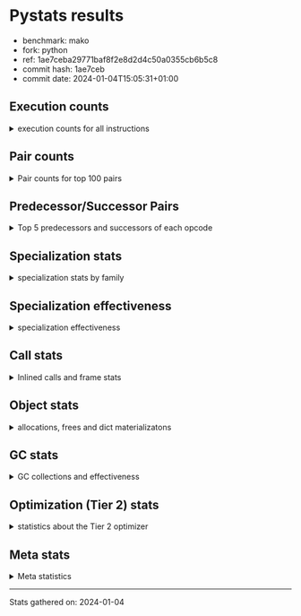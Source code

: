 
# Pystats results

- benchmark: mako
- fork: python
- ref: 1ae7ceba29771baf8f2e8d2d4c50a0355cb6b5c8
- commit hash: 1ae7ceb
- commit date: 2024-01-04T15:05:31+01:00

## Execution counts

<details>
<summary> execution counts for all instructions </summary>

|Name | Count | Self | Cumulative | Miss ratio | 
|---|---:|---:|---:|---:|
| LOAD_FAST | 955,380 | 17.5% | 17.5% |  |
| LOAD_CONST | 386,900 | 7.1% | 24.5% |  |
| POP_TOP | 326,780 | 6.0% | 30.5% |  |
| LOAD_GLOBAL_BUILTIN | 286,200 | 5.2% | 35.7% | 0.1% |
| CALL_BUILTIN_O | 280,400 | 5.1% | 40.9% |  |
| PUSH_NULL | 259,060 | 4.7% | 45.6% |  |
| ENTER_EXECUTOR | 223,340 | 4.1% | 49.7% |  |
| RESUME_CHECK | 201,020 | 3.7% | 53.4% | 0.0% |
| RETURN_VALUE | 175,060 | 3.2% | 56.6% |  |
| LOAD_GLOBAL_MODULE | 174,720 | 3.2% | 59.8% |  |
| STORE_FAST | 161,820 | 3.0% | 62.7% |  |
| POP_JUMP_IF_FALSE | 142,020 | 2.6% | 65.3% |  |
| LOAD_FAST_LOAD_FAST | 134,860 | 2.5% | 67.8% |  |
| LOAD_ATTR | 122,100 | 2.2% | 70.0% |  |
| LOAD_ATTR_INSTANCE_VALUE | 113,580 | 2.1% | 72.1% | 1.1% |
| CALL_PY_EXACT_ARGS | 106,400 | 1.9% | 74.0% |  |
| TO_BOOL_BOOL | 102,380 | 1.9% | 75.9% |  |
| FOR_ITER_RANGE | 100,300 | 1.8% | 77.7% |  |
| LOAD_ATTR_METHOD_NO_DICT | 99,120 | 1.8% | 79.6% |  |
| CALL_ISINSTANCE | 97,360 | 1.8% | 81.3% |  |
| CALL | 84,260 | 1.5% | 82.9% |  |
| POP_JUMP_IF_TRUE | 71,540 | 1.3% | 84.2% |  |
| STORE_ATTR_INSTANCE_VALUE | 63,900 | 1.2% | 85.3% |  |
| NOP | 56,240 | 1.0% | 86.4% |  |
| CALL_STR_1 | 53,440 | 1.0% | 87.4% |  |
| TO_BOOL | 53,140 | 1.0% | 88.3% |  |
| RETURN_CONST | 42,640 | 0.8% | 89.1% |  |
| CALL_METHOD_DESCRIPTOR_FAST_WITH_KEYWORDS | 38,300 | 0.7% | 89.8% |  |
| CALL_BOUND_METHOD_EXACT_ARGS | 38,240 | 0.7% | 90.5% |  |
| POP_JUMP_IF_NONE | 37,360 | 0.7% | 91.2% |  |
| COPY | 36,720 | 0.7% | 91.9% |  |
| BUILD_TUPLE | 35,980 | 0.7% | 92.5% |  |
| LOAD_ATTR_METHOD_WITH_VALUES | 29,700 | 0.5% | 93.1% |  |
| LOAD_ATTR_MODULE | 25,540 | 0.5% | 93.5% | 2.4% |
| CALL_BUILTIN_FAST | 24,200 | 0.4% | 94.0% | 0.1% |
| CALL_METHOD_DESCRIPTOR_FAST | 22,360 | 0.4% | 94.4% |  |
| BINARY_OP | 21,520 | 0.4% | 94.8% |  |
| INTERPRETER_EXIT | 21,180 | 0.4% | 95.2% |  |
| BINARY_SUBSCR | 20,080 | 0.4% | 95.5% |  |
| TO_BOOL_NONE | 20,060 | 0.4% | 95.9% |  |
| JUMP_FORWARD | 19,340 | 0.4% | 96.2% |  |
| CONTAINS_OP | 19,060 | 0.3% | 96.6% |  |
| BINARY_SUBSCR_DICT | 17,820 | 0.3% | 96.9% |  |
| CALL_BUILTIN_CLASS | 16,820 | 0.3% | 97.2% |  |
| CALL_PY_WITH_DEFAULTS | 16,720 | 0.3% | 97.5% |  |
| CALL_LEN | 16,640 | 0.3% | 97.8% |  |
| COMPARE_OP_INT | 16,560 | 0.3% | 98.1% |  |
| CALL_METHOD_DESCRIPTOR_O | 16,360 | 0.3% | 98.4% |  |
| CALL_TYPE_1 | 16,020 | 0.3% | 98.7% |  |
| LOAD_ATTR_WITH_HINT | 9,240 | 0.2% | 98.9% |  |
| LOAD_DEREF | 4,960 | 0.1% | 99.0% |  |
| LOAD_GLOBAL | 4,440 | 0.1% | 99.1% |  |
| STORE_ATTR | 4,360 | 0.1% | 99.2% |  |
| GET_ITER | 3,000 | 0.1% | 99.2% |  |
| CALL_METHOD_DESCRIPTOR_NOARGS | 2,860 | 0.1% | 99.3% |  |
| MAKE_FUNCTION | 2,560 | 0.0% | 99.3% |  |
| CALL_KW | 2,560 | 0.0% | 99.4% |  |
| STORE_SUBSCR_DICT | 2,500 | 0.0% | 99.4% |  |
| POP_JUMP_IF_NOT_NONE | 2,440 | 0.0% | 99.4% |  |
| JUMP_BACKWARD | 2,420 | 0.0% | 99.5% |  |
| FOR_ITER_LIST | 2,160 | 0.0% | 99.5% |  |
| COPY_FREE_VARS | 2,000 | 0.0% | 99.6% |  |
| BUILD_MAP | 1,960 | 0.0% | 99.6% |  |
| SET_FUNCTION_ATTRIBUTE | 1,920 | 0.0% | 99.6% |  |
| BUILD_LIST | 1,360 | 0.0% | 99.7% |  |
| LOAD_ATTR_NONDESCRIPTOR_WITH_VALUES | 1,280 | 0.0% | 99.7% | 82.8% |
| RESUME | 1,260 | 0.0% | 99.7% | 1.6% |
| TO_BOOL_INT | 1,080 | 0.0% | 99.7% |  |
| CALL_FUNCTION_EX | 1,040 | 0.0% | 99.7% |  |
| DICT_MERGE | 960 | 0.0% | 99.8% |  |
| EXTENDED_ARG | 940 | 0.0% | 99.8% |  |
| STORE_FAST_STORE_FAST | 780 | 0.0% | 99.8% |  |
| IS_OP | 760 | 0.0% | 99.8% |  |
| STORE_SUBSCR | 740 | 0.0% | 99.8% |  |
| BINARY_SUBSCR_GETITEM | 660 | 0.0% | 99.8% |  |
| UNPACK_SEQUENCE_TWO_TUPLE | 660 | 0.0% | 99.8% |  |
| CALL_INTRINSIC_1 | 640 | 0.0% | 99.9% |  |
| LIST_EXTEND | 640 | 0.0% | 99.9% |  |
| MAKE_CELL | 640 | 0.0% | 99.9% |  |
| BINARY_OP_ADD_INT | 620 | 0.0% | 99.9% |  |
| COMPARE_OP_STR | 600 | 0.0% | 99.9% | 3.3% |
| FOR_ITER | 480 | 0.0% | 99.9% |  |
| TO_BOOL_STR | 460 | 0.0% | 99.9% |  |
| BINARY_SLICE | 420 | 0.0% | 99.9% |  |
| BINARY_SUBSCR_TUPLE_INT | 400 | 0.0% | 99.9% |  |
| IMPORT_FROM | 320 | 0.0% | 99.9% |  |
| IMPORT_NAME | 320 | 0.0% | 99.9% |  |
| STORE_DEREF | 320 | 0.0% | 100.0% |  |
| BINARY_OP_SUBTRACT_INT | 260 | 0.0% | 100.0% |  |
| BINARY_SUBSCR_STR_INT | 240 | 0.0% | 100.0% | 8.3% |
| TO_BOOL_LIST | 220 | 0.0% | 100.0% |  |
| CALL_LIST_APPEND | 200 | 0.0% | 100.0% |  |
| CALL_BUILTIN_FAST_WITH_KEYWORDS | 180 | 0.0% | 100.0% |  |
| BINARY_SUBSCR_LIST_INT | 160 | 0.0% | 100.0% | 12.5% |
| COMPARE_OP | 160 | 0.0% | 100.0% |  |
| SWAP | 120 | 0.0% | 100.0% |  |
| UNPACK_SEQUENCE_TUPLE | 120 | 0.0% | 100.0% |  |
| BUILD_SLICE | 80 | 0.0% | 100.0% |  |
| STORE_FAST_LOAD_FAST | 80 | 0.0% | 100.0% |  |
| LOAD_ATTR_PROPERTY | 80 | 0.0% | 100.0% |  |
| BINARY_OP_INPLACE_ADD_UNICODE | 60 | 0.0% | 100.0% |  |
| UNARY_INVERT | 60 | 0.0% | 100.0% |  |
| UNARY_NOT | 60 | 0.0% | 100.0% |  |
| BINARY_OP_SUBTRACT_FLOAT | 60 | 0.0% | 100.0% |  |
| STORE_SUBSCR_LIST_INT | 60 | 0.0% | 100.0% |  |
| CHECK_EXC_MATCH | 40 | 0.0% | 100.0% |  |
| EXIT_INIT_CHECK | 40 | 0.0% | 100.0% |  |
| POP_EXCEPT | 40 | 0.0% | 100.0% |  |
| PUSH_EXC_INFO | 40 | 0.0% | 100.0% |  |
| UNARY_NEGATIVE | 40 | 0.0% | 100.0% |  |
| LIST_APPEND | 40 | 0.0% | 100.0% |  |
| LOAD_FAST_AND_CLEAR | 40 | 0.0% | 100.0% |  |
| UNPACK_SEQUENCE | 40 | 0.0% | 100.0% |  |
| BINARY_OP_MULTIPLY_INT | 40 | 0.0% | 100.0% |  |
| CALL_ALLOC_AND_ENTER_INIT | 40 | 0.0% | 100.0% |  |
| CALL_TUPLE_1 | 20 | 0.0% | 100.0% |  |


</details>

## Pair counts

<details>
<summary> Pair counts for top 100 pairs </summary>

|Pair | Count | Self | Cumulative | 
|---|---:|---:|---:|
| CALL_BUILTIN_O POP_TOP | 280,120 | 5.1% | 5.1% |
| LOAD_FAST PUSH_NULL | 235,260 | 4.3% | 9.4% |
| PUSH_NULL LOAD_CONST | 193,500 | 3.5% | 13.0% |
| LOAD_CONST CALL_BUILTIN_O | 190,800 | 3.5% | 16.4% |
| LOAD_GLOBAL_BUILTIN LOAD_FAST | 172,100 | 3.1% | 19.6% |
| POP_TOP ENTER_EXECUTOR | 127,920 | 2.3% | 21.9% |
| RESUME_CHECK LOAD_FAST | 119,440 | 2.2% | 24.1% |
| POP_TOP LOAD_FAST | 117,220 | 2.1% | 26.3% |
| CALL_PY_EXACT_ARGS RESUME_CHECK | 104,600 | 1.9% | 28.2% |
| FOR_ITER_RANGE LOAD_FAST | 96,760 | 1.8% | 29.9% |
| ENTER_EXECUTOR FOR_ITER_RANGE | 96,720 | 1.8% | 31.7% |
| CALL_ISINSTANCE TO_BOOL_BOOL | 96,280 | 1.8% | 33.5% |
| ENTER_EXECUTOR ENTER_EXECUTOR | 94,720 | 1.7% | 35.2% |
| LOAD_FAST LOAD_ATTR_INSTANCE_VALUE | 90,340 | 1.7% | 36.9% |
| TO_BOOL_BOOL POP_JUMP_IF_FALSE | 84,960 | 1.6% | 38.4% |
| LOAD_FAST LOAD_GLOBAL_BUILTIN | 80,060 | 1.5% | 39.9% |
| STORE_FAST LOAD_FAST | 68,780 | 1.3% | 41.1% |
| RESUME_CHECK LOAD_GLOBAL_BUILTIN | 67,580 | 1.2% | 42.4% |
| LOAD_FAST LOAD_ATTR | 67,200 | 1.2% | 43.6% |
| RETURN_VALUE RETURN_VALUE | 66,560 | 1.2% | 44.8% |
| LOAD_GLOBAL_BUILTIN CALL_ISINSTANCE | 64,040 | 1.2% | 46.0% |
| LOAD_FAST STORE_ATTR_INSTANCE_VALUE | 59,560 | 1.1% | 47.1% |
| LOAD_FAST LOAD_ATTR_METHOD_NO_DICT | 55,100 | 1.0% | 48.1% |
| LOAD_GLOBAL_MODULE LOAD_FAST | 50,900 | 0.9% | 49.0% |
| LOAD_GLOBAL_MODULE LOAD_FAST_LOAD_FAST | 50,400 | 0.9% | 49.9% |
| LOAD_FAST_LOAD_FAST CALL_PY_EXACT_ARGS | 49,520 | 0.9% | 50.8% |
| RETURN_VALUE STORE_FAST | 49,020 | 0.9% | 51.7% |
| POP_JUMP_IF_FALSE LOAD_FAST | 41,800 | 0.8% | 52.5% |
| LOAD_CONST LOAD_FAST | 41,300 | 0.8% | 53.2% |
| STORE_ATTR_INSTANCE_VALUE LOAD_FAST | 40,500 | 0.7% | 54.0% |
| NOP LOAD_FAST | 38,820 | 0.7% | 54.7% |
| POP_TOP LOAD_CONST | 38,440 | 0.7% | 55.4% |
| LOAD_ATTR_METHOD_NO_DICT LOAD_CONST | 38,400 | 0.7% | 56.1% |
| LOAD_ATTR_INSTANCE_VALUE LOAD_ATTR | 38,380 | 0.7% | 56.8% |
| CALL_METHOD_DESCRIPTOR_FAST_WITH_KEYWORDS STORE_FAST | 38,260 | 0.7% | 57.5% |
| CALL_BOUND_METHOD_EXACT_ARGS RESUME_CHECK | 38,240 | 0.7% | 58.2% |
| LOAD_CONST CALL_METHOD_DESCRIPTOR_FAST_WITH_KEYWORDS | 38,120 | 0.7% | 58.9% |
| PUSH_NULL LOAD_GLOBAL_BUILTIN | 37,760 | 0.7% | 59.6% |
| LOAD_ATTR CALL_BOUND_METHOD_EXACT_ARGS | 37,520 | 0.7% | 60.3% |
| LOAD_FAST CALL | 37,180 | 0.7% | 61.0% |
| LOAD_FAST POP_JUMP_IF_NONE | 36,320 | 0.7% | 61.6% |
| LOAD_FAST TO_BOOL | 35,640 | 0.7% | 62.3% |
| CALL_STR_1 CALL_BUILTIN_O | 35,360 | 0.6% | 62.9% |
| TO_BOOL POP_JUMP_IF_TRUE | 34,720 | 0.6% | 63.6% |
| LOAD_FAST CALL_STR_1 | 34,640 | 0.6% | 64.2% |
| RETURN_VALUE CALL_BUILTIN_O | 33,160 | 0.6% | 64.8% |
| POP_JUMP_IF_FALSE LOAD_CONST | 32,900 | 0.6% | 65.4% |
| POP_JUMP_IF_FALSE LOAD_GLOBAL_MODULE | 32,820 | 0.6% | 66.0% |
| ENTER_EXECUTOR CALL | 30,800 | 0.6% | 66.6% |
| LOAD_FAST RETURN_VALUE | 29,140 | 0.5% | 67.1% |
| LOAD_FAST LOAD_ATTR_METHOD_WITH_VALUES | 26,760 | 0.5% | 67.6% |
| LOAD_CONST LOAD_CONST | 26,100 | 0.5% | 68.1% |
| LOAD_GLOBAL_MODULE LOAD_ATTR_MODULE | 23,560 | 0.4% | 68.5% |
| LOAD_ATTR_MODULE PUSH_NULL | 23,300 | 0.4% | 68.9% |
| LOAD_ATTR LOAD_FAST | 22,840 | 0.4% | 69.3% |
| LOAD_ATTR_INSTANCE_VALUE LOAD_CONST | 22,300 | 0.4% | 69.7% |
| LOAD_ATTR_METHOD_WITH_VALUES CALL_PY_EXACT_ARGS | 22,080 | 0.4% | 70.1% |
| RETURN_CONST POP_TOP | 21,400 | 0.4% | 70.5% |
| LOAD_FAST LOAD_GLOBAL_MODULE | 21,060 | 0.4% | 70.9% |
| CALL STORE_FAST | 20,760 | 0.4% | 71.3% |
| CACHE RESUME_CHECK | 20,620 | 0.4% | 71.7% |
| LOAD_CONST STORE_FAST | 20,260 | 0.4% | 72.0% |
| STORE_FAST NOP | 20,140 | 0.4% | 72.4% |
| POP_TOP RETURN_CONST | 19,920 | 0.4% | 72.8% |
| POP_JUMP_IF_NONE LOAD_FAST | 19,920 | 0.4% | 73.1% |
| POP_JUMP_IF_TRUE LOAD_FAST | 19,700 | 0.4% | 73.5% |
| STORE_ATTR_INSTANCE_VALUE RETURN_CONST | 19,660 | 0.4% | 73.9% |
| LOAD_CONST BINARY_SUBSCR | 19,620 | 0.4% | 74.2% |
| LOAD_FAST CALL_BUILTIN_O | 19,600 | 0.4% | 74.6% |
| STORE_FAST LOAD_GLOBAL_MODULE | 19,300 | 0.4% | 74.9% |
| POP_TOP NOP | 19,280 | 0.4% | 75.3% |
| LOAD_ATTR_INSTANCE_VALUE RETURN_VALUE | 19,240 | 0.4% | 75.6% |
| LOAD_ATTR COPY | 19,220 | 0.4% | 76.0% |
| POP_JUMP_IF_TRUE POP_TOP | 19,220 | 0.4% | 76.3% |
| CALL_BUILTIN_FAST LOAD_FAST | 19,180 | 0.4% | 76.7% |
| TO_BOOL_NONE POP_JUMP_IF_TRUE | 19,180 | 0.4% | 77.0% |
| BINARY_SUBSCR LOAD_ATTR_INSTANCE_VALUE | 19,160 | 0.4% | 77.4% |
| COPY TO_BOOL_NONE | 19,160 | 0.4% | 77.7% |
| LOAD_ATTR CALL_BUILTIN_FAST | 19,160 | 0.4% | 78.1% |
| CONTAINS_OP POP_JUMP_IF_FALSE | 19,000 | 0.3% | 78.4% |
| RETURN_CONST INTERPRETER_EXIT | 18,940 | 0.3% | 78.8% |
| LOAD_ATTR_METHOD_NO_DICT LOAD_FAST_LOAD_FAST | 18,860 | 0.3% | 79.1% |
| LOAD_FAST_LOAD_FAST LOAD_FAST | 18,640 | 0.3% | 79.5% |
| LOAD_FAST BINARY_OP | 18,620 | 0.3% | 79.8% |
| PUSH_NULL LOAD_GLOBAL_MODULE | 18,520 | 0.3% | 80.1% |
| CALL_STR_1 CALL_PY_EXACT_ARGS | 17,760 | 0.3% | 80.5% |
| LOAD_ATTR_INSTANCE_VALUE LOAD_FAST | 17,640 | 0.3% | 80.8% |
| LOAD_GLOBAL_BUILTIN LOAD_FAST_LOAD_FAST | 17,540 | 0.3% | 81.1% |
| STORE_FAST JUMP_FORWARD | 17,400 | 0.3% | 81.4% |
| TO_BOOL POP_JUMP_IF_FALSE | 17,300 | 0.3% | 81.7% |
| TO_BOOL_BOOL POP_JUMP_IF_TRUE | 17,300 | 0.3% | 82.1% |
| BINARY_SUBSCR_DICT RETURN_VALUE | 17,180 | 0.3% | 82.4% |
| CALL CALL_STR_1 | 17,120 | 0.3% | 82.7% |
| JUMP_FORWARD LOAD_FAST | 17,100 | 0.3% | 83.0% |
| LOAD_FAST_LOAD_FAST LOAD_FAST_LOAD_FAST | 17,020 | 0.3% | 83.3% |
| CALL RESUME_CHECK | 17,000 | 0.3% | 83.6% |
| NOP LOAD_GLOBAL_MODULE | 16,840 | 0.3% | 83.9% |
| CALL RETURN_VALUE | 16,820 | 0.3% | 84.2% |
| CALL_PY_WITH_DEFAULTS RESUME_CHECK | 16,720 | 0.3% | 84.5% |
| LOAD_FAST_LOAD_FAST BUILD_TUPLE | 16,700 | 0.3% | 84.9% |


</details>

## Predecessor/Successor Pairs

<details>
<summary> Top 5 predecessors and successors of each opcode </summary>

### BINARY_SLICE

<details>
<summary> Successors and predecessors for BINARY_SLICE </summary>

|Predecessors | Count | Percentage | 
|---|---:|---:|
| LOAD_FAST | 400 | 95.2% |
| LOAD_CONST | 20 | 4.8% |

|Successors | Count | Percentage | 
|---|---:|---:|
| CALL_BUILTIN_CLASS | 280 | 66.7% |
| STORE_FAST | 60 | 14.3% |
| CALL | 40 | 9.5% |
| LOAD_CONST | 40 | 9.5% |


</details>

### CACHE

<details>
<summary> Successors and predecessors for CACHE </summary>

|Successors | Count | Percentage | 
|---|---:|---:|
| RESUME_CHECK | 20,620 | 97.3% |
| MAKE_CELL | 320 | 1.5% |
| RESUME | 260 | 1.2% |


</details>

### BINARY_OP_INPLACE_ADD_UNICODE

<details>
<summary> Successors and predecessors for BINARY_OP_INPLACE_ADD_UNICODE </summary>

|Predecessors | Count | Percentage | 
|---|---:|---:|
| BINARY_OP | 20 | 33.3% |
| LOAD_FAST_LOAD_FAST | 20 | 33.3% |
| BINARY_SUBSCR_STR_INT | 20 | 33.3% |

|Successors | Count | Percentage | 
|---|---:|---:|
| JUMP_BACKWARD | 40 | 66.7% |
| LOAD_FAST | 20 | 33.3% |


</details>

### BINARY_SUBSCR

<details>
<summary> Successors and predecessors for BINARY_SUBSCR </summary>

|Predecessors | Count | Percentage | 
|---|---:|---:|
| LOAD_CONST | 19,620 | 97.7% |
| BINARY_SUBSCR | 220 | 1.1% |
| LOAD_FAST | 160 | 0.8% |
| BUILD_SLICE | 80 | 0.4% |

|Successors | Count | Percentage | 
|---|---:|---:|
| LOAD_ATTR_INSTANCE_VALUE | 19,160 | 95.4% |
| TO_BOOL_STR | 280 | 1.4% |
| BINARY_SUBSCR | 220 | 1.1% |
| STORE_FAST | 80 | 0.4% |
| BINARY_SUBSCR_DICT | 60 | 0.3% |


</details>

### CHECK_EXC_MATCH

<details>
<summary> Successors and predecessors for CHECK_EXC_MATCH </summary>

|Predecessors | Count | Percentage | 
|---|---:|---:|
| LOAD_GLOBAL_BUILTIN | 40 | 100.0% |

|Successors | Count | Percentage | 
|---|---:|---:|
| POP_JUMP_IF_FALSE | 40 | 100.0% |


</details>

### EXIT_INIT_CHECK

<details>
<summary> Successors and predecessors for EXIT_INIT_CHECK </summary>

|Predecessors | Count | Percentage | 
|---|---:|---:|
| RETURN_CONST | 40 | 100.0% |

|Successors | Count | Percentage | 
|---|---:|---:|
| RETURN_VALUE | 40 | 100.0% |


</details>

### GET_ITER

<details>
<summary> Successors and predecessors for GET_ITER </summary>

|Predecessors | Count | Percentage | 
|---|---:|---:|
| LOAD_FAST | 2,440 | 81.3% |
| CALL_BUILTIN_CLASS | 380 | 12.7% |
| LOAD_ATTR_INSTANCE_VALUE | 100 | 3.3% |
| BINARY_SUBSCR | 40 | 1.3% |
| CALL | 20 | 0.7% |

|Successors | Count | Percentage | 
|---|---:|---:|
| FOR_ITER_RANGE | 1,940 | 64.7% |
| FOR_ITER_LIST | 680 | 22.7% |
| FOR_ITER | 220 | 7.3% |
| EXTENDED_ARG | 120 | 4.0% |
| LOAD_FAST_AND_CLEAR | 40 | 1.3% |


</details>

### INTERPRETER_EXIT

<details>
<summary> Successors and predecessors for INTERPRETER_EXIT </summary>

|Predecessors | Count | Percentage | 
|---|---:|---:|
| RETURN_CONST | 18,940 | 89.4% |
| RETURN_VALUE | 2,240 | 10.6% |


</details>

### MAKE_FUNCTION

<details>
<summary> Successors and predecessors for MAKE_FUNCTION </summary>

|Predecessors | Count | Percentage | 
|---|---:|---:|
| LOAD_CONST | 2,560 | 100.0% |

|Successors | Count | Percentage | 
|---|---:|---:|
| SET_FUNCTION_ATTRIBUTE | 1,920 | 75.0% |
| LOAD_FAST | 640 | 25.0% |


</details>

### NOP

<details>
<summary> Successors and predecessors for NOP </summary>

|Predecessors | Count | Percentage | 
|---|---:|---:|
| STORE_FAST | 20,140 | 35.8% |
| POP_TOP | 19,280 | 34.3% |
| POP_JUMP_IF_FALSE | 16,040 | 28.5% |
| RESUME_CHECK | 640 | 1.1% |
| NOP | 40 | 0.1% |

|Successors | Count | Percentage | 
|---|---:|---:|
| LOAD_FAST | 38,820 | 69.0% |
| LOAD_GLOBAL_MODULE | 16,840 | 29.9% |
| LOAD_DEREF | 400 | 0.7% |
| LOAD_GLOBAL | 120 | 0.2% |
| NOP | 40 | 0.1% |


</details>

### POP_EXCEPT

<details>
<summary> Successors and predecessors for POP_EXCEPT </summary>

|Predecessors | Count | Percentage | 
|---|---:|---:|
| POP_TOP | 20 | 50.0% |
| STORE_ATTR_INSTANCE_VALUE | 20 | 50.0% |

|Successors | Count | Percentage | 
|---|---:|---:|
| JUMP_FORWARD | 20 | 50.0% |
| RETURN_CONST | 20 | 50.0% |


</details>

### POP_TOP

<details>
<summary> Successors and predecessors for POP_TOP </summary>

|Predecessors | Count | Percentage | 
|---|---:|---:|
| CALL_BUILTIN_O | 280,120 | 85.7% |
| RETURN_CONST | 21,400 | 6.5% |
| POP_JUMP_IF_TRUE | 19,220 | 5.9% |
| CALL | 4,260 | 1.3% |
| CALL_BUILTIN_FAST | 1,260 | 0.4% |

|Successors | Count | Percentage | 
|---|---:|---:|
| ENTER_EXECUTOR | 127,920 | 39.1% |
| LOAD_FAST | 117,220 | 35.9% |
| LOAD_CONST | 38,440 | 11.8% |
| RETURN_CONST | 19,920 | 6.1% |
| NOP | 19,280 | 5.9% |


</details>

### PUSH_EXC_INFO

<details>
<summary> Successors and predecessors for PUSH_EXC_INFO </summary>

|Predecessors | Count | Percentage | 
|---|---:|---:|
| BINARY_SUBSCR_DICT | 20 | 50.0% |
| BINARY_SUBSCR_STR_INT | 20 | 50.0% |

|Successors | Count | Percentage | 
|---|---:|---:|
| LOAD_GLOBAL_BUILTIN | 40 | 100.0% |


</details>

### PUSH_NULL

<details>
<summary> Successors and predecessors for PUSH_NULL </summary>

|Predecessors | Count | Percentage | 
|---|---:|---:|
| LOAD_FAST | 235,260 | 90.8% |
| LOAD_ATTR_MODULE | 23,300 | 9.0% |
| LOAD_ATTR | 380 | 0.1% |
| LOAD_DEREF | 80 | 0.0% |
| STORE_FAST_LOAD_FAST | 40 | 0.0% |

|Successors | Count | Percentage | 
|---|---:|---:|
| LOAD_CONST | 193,500 | 74.7% |
| LOAD_GLOBAL_BUILTIN | 37,760 | 14.6% |
| LOAD_GLOBAL_MODULE | 18,520 | 7.1% |
| LOAD_FAST | 3,480 | 1.3% |
| LOAD_FAST_LOAD_FAST | 2,020 | 0.8% |


</details>

### RETURN_VALUE

<details>
<summary> Successors and predecessors for RETURN_VALUE </summary>

|Predecessors | Count | Percentage | 
|---|---:|---:|
| RETURN_VALUE | 66,560 | 38.0% |
| LOAD_FAST | 29,140 | 16.6% |
| LOAD_ATTR_INSTANCE_VALUE | 19,240 | 11.0% |
| BINARY_SUBSCR_DICT | 17,180 | 9.8% |
| CALL | 16,820 | 9.6% |

|Successors | Count | Percentage | 
|---|---:|---:|
| RETURN_VALUE | 66,560 | 38.0% |
| STORE_FAST | 49,020 | 28.0% |
| CALL_BUILTIN_O | 33,160 | 18.9% |
| LOAD_ATTR_METHOD_NO_DICT | 16,000 | 9.1% |
| INTERPRETER_EXIT | 2,240 | 1.3% |


</details>

### STORE_SUBSCR

<details>
<summary> Successors and predecessors for STORE_SUBSCR </summary>

|Predecessors | Count | Percentage | 
|---|---:|---:|
| LOAD_FAST | 260 | 35.1% |
| LOAD_CONST | 240 | 32.4% |
| LOAD_FAST_LOAD_FAST | 200 | 27.0% |
| STORE_SUBSCR | 40 | 5.4% |

|Successors | Count | Percentage | 
|---|---:|---:|
| LOAD_FAST | 280 | 37.8% |
| JUMP_FORWARD | 200 | 27.0% |
| STORE_SUBSCR_DICT | 140 | 18.9% |
| LOAD_GLOBAL | 60 | 8.1% |
| STORE_SUBSCR | 40 | 5.4% |


</details>

### TO_BOOL

<details>
<summary> Successors and predecessors for TO_BOOL </summary>

|Predecessors | Count | Percentage | 
|---|---:|---:|
| LOAD_FAST | 35,640 | 67.1% |
| CALL_METHOD_DESCRIPTOR_FAST | 15,980 | 30.1% |
| TO_BOOL | 680 | 1.3% |
| RETURN_VALUE | 160 | 0.3% |
| CALL | 160 | 0.3% |

|Successors | Count | Percentage | 
|---|---:|---:|
| POP_JUMP_IF_TRUE | 34,720 | 65.3% |
| POP_JUMP_IF_FALSE | 17,300 | 32.6% |
| TO_BOOL | 680 | 1.3% |
| TO_BOOL_BOOL | 340 | 0.6% |
| TO_BOOL_INT | 40 | 0.1% |


</details>

### UNARY_INVERT

<details>
<summary> Successors and predecessors for UNARY_INVERT </summary>

|Predecessors | Count | Percentage | 
|---|---:|---:|
| LOAD_FAST | 60 | 100.0% |

|Successors | Count | Percentage | 
|---|---:|---:|
| BINARY_OP | 60 | 100.0% |


</details>

### UNARY_NEGATIVE

<details>
<summary> Successors and predecessors for UNARY_NEGATIVE </summary>

|Predecessors | Count | Percentage | 
|---|---:|---:|
| LOAD_FAST | 40 | 100.0% |

|Successors | Count | Percentage | 
|---|---:|---:|
| CALL_BUILTIN_CLASS | 40 | 100.0% |


</details>

### UNARY_NOT

<details>
<summary> Successors and predecessors for UNARY_NOT </summary>

|Predecessors | Count | Percentage | 
|---|---:|---:|
| TO_BOOL_INT | 40 | 66.7% |
| TO_BOOL_LIST | 20 | 33.3% |

|Successors | Count | Percentage | 
|---|---:|---:|
| COPY | 40 | 66.7% |
| CALL_PY_EXACT_ARGS | 20 | 33.3% |


</details>

### BINARY_OP

<details>
<summary> Successors and predecessors for BINARY_OP </summary>

|Predecessors | Count | Percentage | 
|---|---:|---:|
| LOAD_FAST | 18,620 | 86.5% |
| LOAD_ATTR_WITH_HINT | 920 | 4.3% |
| BINARY_OP | 620 | 2.9% |
| LOAD_ATTR_MODULE | 600 | 2.8% |
| LOAD_GLOBAL_MODULE | 360 | 1.7% |

|Successors | Count | Percentage | 
|---|---:|---:|
| CALL_METHOD_DESCRIPTOR_FAST | 15,960 | 74.2% |
| CALL_BUILTIN_FAST | 2,480 | 11.5% |
| LOAD_FAST | 1,040 | 4.8% |
| TO_BOOL_INT | 880 | 4.1% |
| BINARY_OP | 620 | 2.9% |


</details>

### BUILD_LIST

<details>
<summary> Successors and predecessors for BUILD_LIST </summary>

|Predecessors | Count | Percentage | 
|---|---:|---:|
| LOAD_FAST | 960 | 70.6% |
| RESUME_CHECK | 120 | 8.8% |
| STORE_FAST | 100 | 7.4% |
| LOAD_CONST | 40 | 2.9% |
| POP_JUMP_IF_NOT_NONE | 40 | 2.9% |

|Successors | Count | Percentage | 
|---|---:|---:|
| LOAD_FAST | 1,000 | 73.5% |
| STORE_FAST | 320 | 23.5% |
| SWAP | 40 | 2.9% |


</details>

### BUILD_MAP

<details>
<summary> Successors and predecessors for BUILD_MAP </summary>

|Predecessors | Count | Percentage | 
|---|---:|---:|
| CALL_INTRINSIC_1 | 640 | 32.7% |
| LOAD_FAST | 640 | 32.7% |
| STORE_ATTR_INSTANCE_VALUE | 340 | 17.3% |
| BUILD_TUPLE | 320 | 16.3% |
| STORE_ATTR | 20 | 1.0% |

|Successors | Count | Percentage | 
|---|---:|---:|
| LOAD_FAST | 1,000 | 51.0% |
| CALL_PY_EXACT_ARGS | 600 | 30.6% |
| LOAD_GLOBAL_MODULE | 280 | 14.3% |
| CALL | 40 | 2.0% |
| LOAD_GLOBAL | 40 | 2.0% |


</details>

### BUILD_SLICE

<details>
<summary> Successors and predecessors for BUILD_SLICE </summary>

|Predecessors | Count | Percentage | 
|---|---:|---:|
| LOAD_CONST | 80 | 100.0% |

|Successors | Count | Percentage | 
|---|---:|---:|
| BINARY_SUBSCR | 80 | 100.0% |


</details>

### BUILD_TUPLE

<details>
<summary> Successors and predecessors for BUILD_TUPLE </summary>

|Predecessors | Count | Percentage | 
|---|---:|---:|
| LOAD_FAST_LOAD_FAST | 16,700 | 46.4% |
| LOAD_GLOBAL_BUILTIN | 16,020 | 44.5% |
| LOAD_FAST | 3,040 | 8.4% |
| CALL_BUILTIN_O | 100 | 0.3% |
| LOAD_CONST | 40 | 0.1% |

|Successors | Count | Percentage | 
|---|---:|---:|
| BINARY_SUBSCR_DICT | 16,000 | 44.5% |
| CALL_ISINSTANCE | 16,000 | 44.5% |
| LOAD_CONST | 1,920 | 5.3% |
| STORE_FAST | 740 | 2.1% |
| RETURN_VALUE | 420 | 1.2% |


</details>

### CALL

<details>
<summary> Successors and predecessors for CALL </summary>

|Predecessors | Count | Percentage | 
|---|---:|---:|
| LOAD_FAST | 37,180 | 44.1% |
| ENTER_EXECUTOR | 30,800 | 36.6% |
| LOAD_ATTR | 3,080 | 3.7% |
| LOAD_GLOBAL_MODULE | 3,060 | 3.6% |
| LOAD_CONST | 2,960 | 3.5% |

|Successors | Count | Percentage | 
|---|---:|---:|
| STORE_FAST | 20,760 | 24.6% |
| CALL_STR_1 | 17,120 | 20.3% |
| RESUME_CHECK | 17,000 | 20.2% |
| RETURN_VALUE | 16,820 | 20.0% |
| POP_TOP | 4,260 | 5.1% |


</details>

### CALL_FUNCTION_EX

<details>
<summary> Successors and predecessors for CALL_FUNCTION_EX </summary>

|Predecessors | Count | Percentage | 
|---|---:|---:|
| DICT_MERGE | 960 | 92.3% |
| LOAD_FAST | 80 | 7.7% |

|Successors | Count | Percentage | 
|---|---:|---:|
| RESUME_CHECK | 600 | 57.7% |
| STORE_FAST | 320 | 30.8% |
| COPY_FREE_VARS | 80 | 7.7% |
| RESUME | 40 | 3.8% |


</details>

### CALL_INTRINSIC_1

<details>
<summary> Successors and predecessors for CALL_INTRINSIC_1 </summary>

|Predecessors | Count | Percentage | 
|---|---:|---:|
| LIST_EXTEND | 640 | 100.0% |

|Successors | Count | Percentage | 
|---|---:|---:|
| BUILD_MAP | 640 | 100.0% |


</details>

### CALL_KW

<details>
<summary> Successors and predecessors for CALL_KW </summary>

|Predecessors | Count | Percentage | 
|---|---:|---:|
| LOAD_CONST | 2,560 | 100.0% |

|Successors | Count | Percentage | 
|---|---:|---:|
| STORE_FAST | 1,280 | 50.0% |
| LOAD_FAST | 640 | 25.0% |
| STORE_DEREF | 320 | 12.5% |
| RESUME_CHECK | 300 | 11.7% |
| RESUME | 20 | 0.8% |


</details>

### COMPARE_OP

<details>
<summary> Successors and predecessors for COMPARE_OP </summary>

|Predecessors | Count | Percentage | 
|---|---:|---:|
| LOAD_CONST | 120 | 75.0% |
| LOAD_GLOBAL_MODULE | 40 | 25.0% |

|Successors | Count | Percentage | 
|---|---:|---:|
| POP_JUMP_IF_FALSE | 100 | 62.5% |
| COMPARE_OP_INT | 40 | 25.0% |
| COMPARE_OP_STR | 20 | 12.5% |


</details>

### CONTAINS_OP

<details>
<summary> Successors and predecessors for CONTAINS_OP </summary>

|Predecessors | Count | Percentage | 
|---|---:|---:|
| LOAD_FAST | 16,000 | 83.9% |
| LOAD_ATTR_INSTANCE_VALUE | 1,440 | 7.6% |
| LOAD_ATTR_NONDESCRIPTOR_WITH_VALUES | 1,260 | 6.6% |
| LOAD_GLOBAL_MODULE | 160 | 0.8% |
| LOAD_ATTR | 80 | 0.4% |

|Successors | Count | Percentage | 
|---|---:|---:|
| POP_JUMP_IF_FALSE | 19,000 | 99.7% |
| EXTENDED_ARG | 60 | 0.3% |


</details>

### COPY

<details>
<summary> Successors and predecessors for COPY </summary>

|Predecessors | Count | Percentage | 
|---|---:|---:|
| LOAD_ATTR | 19,220 | 52.3% |
| CALL_LEN | 15,980 | 43.5% |
| LOAD_ATTR_INSTANCE_VALUE | 700 | 1.9% |
| CALL | 340 | 0.9% |
| LOAD_FAST | 340 | 0.9% |

|Successors | Count | Percentage | 
|---|---:|---:|
| TO_BOOL_NONE | 19,160 | 52.2% |
| STORE_FAST | 16,000 | 43.6% |
| LOAD_FAST | 1,280 | 3.5% |
| TO_BOOL_STR | 80 | 0.2% |
| TO_BOOL | 40 | 0.1% |


</details>

### COPY_FREE_VARS

<details>
<summary> Successors and predecessors for COPY_FREE_VARS </summary>

|Predecessors | Count | Percentage | 
|---|---:|---:|
| CALL_PY_EXACT_ARGS | 1,800 | 90.0% |
| CALL | 120 | 6.0% |
| CALL_FUNCTION_EX | 80 | 4.0% |

|Successors | Count | Percentage | 
|---|---:|---:|
| RESUME_CHECK | 1,860 | 93.0% |
| RESUME | 140 | 7.0% |


</details>

### DICT_MERGE

<details>
<summary> Successors and predecessors for DICT_MERGE </summary>

|Predecessors | Count | Percentage | 
|---|---:|---:|
| LOAD_FAST | 640 | 66.7% |
| RETURN_VALUE | 320 | 33.3% |

|Successors | Count | Percentage | 
|---|---:|---:|
| CALL_FUNCTION_EX | 960 | 100.0% |


</details>

### ENTER_EXECUTOR

<details>
<summary> Successors and predecessors for ENTER_EXECUTOR </summary>

|Predecessors | Count | Percentage | 
|---|---:|---:|
| POP_TOP | 127,920 | 57.3% |
| ENTER_EXECUTOR | 94,720 | 42.4% |
| EXTENDED_ARG | 400 | 0.2% |
| JUMP_BACKWARD | 120 | 0.1% |
| CALL_LIST_APPEND | 80 | 0.0% |

|Successors | Count | Percentage | 
|---|---:|---:|
| FOR_ITER_RANGE | 96,720 | 43.3% |
| ENTER_EXECUTOR | 94,720 | 42.4% |
| CALL | 30,800 | 13.8% |
| FOR_ITER_LIST | 680 | 0.3% |
| POP_JUMP_IF_FALSE | 280 | 0.1% |


</details>

### EXTENDED_ARG

<details>
<summary> Successors and predecessors for EXTENDED_ARG </summary>

|Predecessors | Count | Percentage | 
|---|---:|---:|
| JUMP_FORWARD | 240 | 25.5% |
| POP_TOP | 140 | 14.9% |
| GET_ITER | 120 | 12.8% |
| TO_BOOL_BOOL | 120 | 12.8% |
| ENTER_EXECUTOR | 100 | 10.6% |

|Successors | Count | Percentage | 
|---|---:|---:|
| ENTER_EXECUTOR | 400 | 42.6% |
| POP_JUMP_IF_FALSE | 240 | 25.5% |
| FOR_ITER_LIST | 160 | 17.0% |
| JUMP_FORWARD | 80 | 8.5% |
| FOR_ITER | 60 | 6.4% |


</details>

### FOR_ITER

<details>
<summary> Successors and predecessors for FOR_ITER </summary>

|Predecessors | Count | Percentage | 
|---|---:|---:|
| GET_ITER | 220 | 45.8% |
| JUMP_BACKWARD | 180 | 37.5% |
| EXTENDED_ARG | 60 | 12.5% |
| FOR_ITER | 20 | 4.2% |

|Successors | Count | Percentage | 
|---|---:|---:|
| STORE_FAST | 180 | 37.5% |
| FOR_ITER_RANGE | 100 | 20.8% |
| NOP | 40 | 8.3% |
| FOR_ITER_LIST | 40 | 8.3% |
| UNPACK_SEQUENCE_TWO_TUPLE | 40 | 8.3% |


</details>

### IMPORT_FROM

<details>
<summary> Successors and predecessors for IMPORT_FROM </summary>

|Predecessors | Count | Percentage | 
|---|---:|---:|
| IMPORT_NAME | 320 | 100.0% |

|Successors | Count | Percentage | 
|---|---:|---:|
| STORE_FAST | 320 | 100.0% |


</details>

### IMPORT_NAME

<details>
<summary> Successors and predecessors for IMPORT_NAME </summary>

|Predecessors | Count | Percentage | 
|---|---:|---:|
| LOAD_CONST | 320 | 100.0% |

|Successors | Count | Percentage | 
|---|---:|---:|
| IMPORT_FROM | 320 | 100.0% |


</details>

### IS_OP

<details>
<summary> Successors and predecessors for IS_OP </summary>

|Predecessors | Count | Percentage | 
|---|---:|---:|
| LOAD_GLOBAL_MODULE | 760 | 100.0% |

|Successors | Count | Percentage | 
|---|---:|---:|
| POP_JUMP_IF_FALSE | 680 | 89.5% |
| POP_JUMP_IF_TRUE | 80 | 10.5% |


</details>

### JUMP_BACKWARD

<details>
<summary> Successors and predecessors for JUMP_BACKWARD </summary>

|Predecessors | Count | Percentage | 
|---|---:|---:|
| POP_TOP | 2,360 | 97.5% |
| BINARY_OP_INPLACE_ADD_UNICODE | 40 | 1.7% |
| POP_JUMP_IF_FALSE | 20 | 0.8% |

|Successors | Count | Percentage | 
|---|---:|---:|
| FOR_ITER_RANGE | 1,500 | 62.0% |
| FOR_ITER_LIST | 600 | 24.8% |
| FOR_ITER | 180 | 7.4% |
| ENTER_EXECUTOR | 120 | 5.0% |
| LOAD_FAST | 20 | 0.8% |


</details>

### JUMP_FORWARD

<details>
<summary> Successors and predecessors for JUMP_FORWARD </summary>

|Predecessors | Count | Percentage | 
|---|---:|---:|
| STORE_FAST | 17,400 | 90.0% |
| STORE_ATTR | 960 | 5.0% |
| LOAD_ATTR | 320 | 1.7% |
| STORE_SUBSCR | 200 | 1.0% |
| CALL_BUILTIN_O | 180 | 0.9% |

|Successors | Count | Percentage | 
|---|---:|---:|
| LOAD_FAST | 17,100 | 88.4% |
| LOAD_GLOBAL_BUILTIN | 1,340 | 6.9% |
| STORE_FAST | 520 | 2.7% |
| EXTENDED_ARG | 240 | 1.2% |
| LOAD_GLOBAL_MODULE | 60 | 0.3% |


</details>

### LIST_APPEND

<details>
<summary> Successors and predecessors for LIST_APPEND </summary>

|Predecessors | Count | Percentage | 
|---|---:|---:|
| CALL_BUILTIN_CLASS | 40 | 100.0% |

|Successors | Count | Percentage | 
|---|---:|---:|
| ENTER_EXECUTOR | 40 | 100.0% |


</details>

### LIST_EXTEND

<details>
<summary> Successors and predecessors for LIST_EXTEND </summary>

|Predecessors | Count | Percentage | 
|---|---:|---:|
| LOAD_FAST | 640 | 100.0% |

|Successors | Count | Percentage | 
|---|---:|---:|
| CALL_INTRINSIC_1 | 640 | 100.0% |


</details>

### LOAD_ATTR

<details>
<summary> Successors and predecessors for LOAD_ATTR </summary>

|Predecessors | Count | Percentage | 
|---|---:|---:|
| LOAD_FAST | 67,200 | 55.0% |
| LOAD_ATTR_INSTANCE_VALUE | 38,380 | 31.4% |
| LOAD_GLOBAL_MODULE | 6,740 | 5.5% |
| LOAD_ATTR | 6,720 | 5.5% |
| LOAD_FAST_LOAD_FAST | 1,880 | 1.5% |

|Successors | Count | Percentage | 
|---|---:|---:|
| CALL_BOUND_METHOD_EXACT_ARGS | 37,520 | 30.7% |
| LOAD_FAST | 22,840 | 18.7% |
| COPY | 19,220 | 15.7% |
| CALL_BUILTIN_FAST | 19,160 | 15.7% |
| LOAD_ATTR | 6,720 | 5.5% |


</details>

### LOAD_CONST

<details>
<summary> Successors and predecessors for LOAD_CONST </summary>

|Predecessors | Count | Percentage | 
|---|---:|---:|
| PUSH_NULL | 193,500 | 50.0% |
| POP_TOP | 38,440 | 9.9% |
| LOAD_ATTR_METHOD_NO_DICT | 38,400 | 9.9% |
| POP_JUMP_IF_FALSE | 32,900 | 8.5% |
| LOAD_CONST | 26,100 | 6.7% |

|Successors | Count | Percentage | 
|---|---:|---:|
| CALL_BUILTIN_O | 190,800 | 49.3% |
| LOAD_FAST | 41,300 | 10.7% |
| CALL_METHOD_DESCRIPTOR_FAST_WITH_KEYWORDS | 38,120 | 9.9% |
| LOAD_CONST | 26,100 | 6.7% |
| STORE_FAST | 20,260 | 5.2% |


</details>

### LOAD_DEREF

<details>
<summary> Successors and predecessors for LOAD_DEREF </summary>

|Predecessors | Count | Percentage | 
|---|---:|---:|
| LOAD_ATTR_METHOD_WITH_VALUES | 1,800 | 36.3% |
| LOAD_GLOBAL_MODULE | 1,800 | 36.3% |
| NOP | 400 | 8.1% |
| STORE_FAST | 400 | 8.1% |
| RESUME_CHECK | 300 | 6.0% |

|Successors | Count | Percentage | 
|---|---:|---:|
| LOAD_ATTR_METHOD_WITH_VALUES | 1,960 | 39.5% |
| CALL_PY_EXACT_ARGS | 1,680 | 33.9% |
| LOAD_ATTR_INSTANCE_VALUE | 560 | 11.3% |
| LOAD_ATTR | 360 | 7.3% |
| CALL | 240 | 4.8% |


</details>

### LOAD_FAST

<details>
<summary> Successors and predecessors for LOAD_FAST </summary>

|Predecessors | Count | Percentage | 
|---|---:|---:|
| LOAD_GLOBAL_BUILTIN | 172,100 | 18.0% |
| RESUME_CHECK | 119,440 | 12.5% |
| POP_TOP | 117,220 | 12.3% |
| FOR_ITER_RANGE | 96,760 | 10.1% |
| STORE_FAST | 68,780 | 7.2% |

|Successors | Count | Percentage | 
|---|---:|---:|
| PUSH_NULL | 235,260 | 24.6% |
| LOAD_ATTR_INSTANCE_VALUE | 90,340 | 9.5% |
| LOAD_GLOBAL_BUILTIN | 80,060 | 8.4% |
| LOAD_ATTR | 67,200 | 7.0% |
| STORE_ATTR_INSTANCE_VALUE | 59,560 | 6.2% |


</details>

### LOAD_FAST_AND_CLEAR

<details>
<summary> Successors and predecessors for LOAD_FAST_AND_CLEAR </summary>

|Predecessors | Count | Percentage | 
|---|---:|---:|
| GET_ITER | 40 | 100.0% |

|Successors | Count | Percentage | 
|---|---:|---:|
| SWAP | 40 | 100.0% |


</details>

### LOAD_FAST_LOAD_FAST

<details>
<summary> Successors and predecessors for LOAD_FAST_LOAD_FAST </summary>

|Predecessors | Count | Percentage | 
|---|---:|---:|
| LOAD_GLOBAL_MODULE | 50,400 | 37.4% |
| LOAD_ATTR_METHOD_NO_DICT | 18,860 | 14.0% |
| LOAD_GLOBAL_BUILTIN | 17,540 | 13.0% |
| LOAD_FAST_LOAD_FAST | 17,020 | 12.6% |
| CALL_TYPE_1 | 16,020 | 11.9% |

|Successors | Count | Percentage | 
|---|---:|---:|
| CALL_PY_EXACT_ARGS | 49,520 | 36.7% |
| LOAD_FAST | 18,640 | 13.8% |
| LOAD_FAST_LOAD_FAST | 17,020 | 12.6% |
| BUILD_TUPLE | 16,700 | 12.4% |
| CALL_BUILTIN_CLASS | 15,960 | 11.8% |


</details>

### LOAD_GLOBAL

<details>
<summary> Successors and predecessors for LOAD_GLOBAL </summary>

|Predecessors | Count | Percentage | 
|---|---:|---:|
| PUSH_NULL | 920 | 20.7% |
| RESUME | 500 | 11.3% |
| RESUME_CHECK | 460 | 10.4% |
| LOAD_CONST | 440 | 9.9% |
| LOAD_FAST | 360 | 8.1% |

|Successors | Count | Percentage | 
|---|---:|---:|
| LOAD_GLOBAL_MODULE | 1,360 | 30.6% |
| LOAD_FAST | 900 | 20.3% |
| LOAD_GLOBAL_BUILTIN | 840 | 18.9% |
| LOAD_ATTR | 560 | 12.6% |
| CALL | 340 | 7.7% |


</details>

### MAKE_CELL

<details>
<summary> Successors and predecessors for MAKE_CELL </summary>

|Predecessors | Count | Percentage | 
|---|---:|---:|
| CACHE | 320 | 50.0% |
| MAKE_CELL | 320 | 50.0% |

|Successors | Count | Percentage | 
|---|---:|---:|
| MAKE_CELL | 320 | 50.0% |
| RESUME_CHECK | 300 | 46.9% |
| RESUME | 20 | 3.1% |


</details>

### POP_JUMP_IF_FALSE

<details>
<summary> Successors and predecessors for POP_JUMP_IF_FALSE </summary>

|Predecessors | Count | Percentage | 
|---|---:|---:|
| TO_BOOL_BOOL | 84,960 | 59.8% |
| CONTAINS_OP | 19,000 | 13.4% |
| TO_BOOL | 17,300 | 12.2% |
| COMPARE_OP_INT | 16,560 | 11.7% |
| TO_BOOL_INT | 920 | 0.6% |

|Successors | Count | Percentage | 
|---|---:|---:|
| LOAD_FAST | 41,800 | 29.4% |
| LOAD_CONST | 32,900 | 23.2% |
| LOAD_GLOBAL_MODULE | 32,820 | 23.1% |
| LOAD_GLOBAL_BUILTIN | 16,320 | 11.5% |
| NOP | 16,040 | 11.3% |


</details>

### POP_JUMP_IF_NONE

<details>
<summary> Successors and predecessors for POP_JUMP_IF_NONE </summary>

|Predecessors | Count | Percentage | 
|---|---:|---:|
| LOAD_FAST | 36,320 | 97.2% |
| LOAD_ATTR_INSTANCE_VALUE | 1,000 | 2.7% |
| LOAD_ATTR | 40 | 0.1% |

|Successors | Count | Percentage | 
|---|---:|---:|
| LOAD_FAST | 19,920 | 53.3% |
| LOAD_GLOBAL_MODULE | 15,960 | 42.7% |
| LOAD_FAST_LOAD_FAST | 960 | 2.6% |
| LOAD_GLOBAL_BUILTIN | 340 | 0.9% |
| LOAD_GLOBAL | 120 | 0.3% |


</details>

### POP_JUMP_IF_NOT_NONE

<details>
<summary> Successors and predecessors for POP_JUMP_IF_NOT_NONE </summary>

|Predecessors | Count | Percentage | 
|---|---:|---:|
| LOAD_FAST | 1,780 | 73.0% |
| LOAD_ATTR_WITH_HINT | 620 | 25.4% |
| ENTER_EXECUTOR | 20 | 0.8% |
| LOAD_ATTR | 20 | 0.8% |

|Successors | Count | Percentage | 
|---|---:|---:|
| LOAD_FAST | 1,380 | 56.6% |
| LOAD_GLOBAL_MODULE | 900 | 36.9% |
| LOAD_GLOBAL | 80 | 3.3% |
| BUILD_LIST | 40 | 1.6% |
| EXTENDED_ARG | 20 | 0.8% |


</details>

### POP_JUMP_IF_TRUE

<details>
<summary> Successors and predecessors for POP_JUMP_IF_TRUE </summary>

|Predecessors | Count | Percentage | 
|---|---:|---:|
| TO_BOOL | 34,720 | 48.5% |
| TO_BOOL_NONE | 19,180 | 26.8% |
| TO_BOOL_BOOL | 17,300 | 24.2% |
| TO_BOOL_INT | 120 | 0.2% |
| IS_OP | 80 | 0.1% |

|Successors | Count | Percentage | 
|---|---:|---:|
| LOAD_FAST | 19,700 | 27.5% |
| POP_TOP | 19,220 | 26.9% |
| LOAD_GLOBAL_MODULE | 16,280 | 22.8% |
| LOAD_GLOBAL_BUILTIN | 16,000 | 22.4% |
| LOAD_GLOBAL | 120 | 0.2% |


</details>

### RETURN_CONST

<details>
<summary> Successors and predecessors for RETURN_CONST </summary>

|Predecessors | Count | Percentage | 
|---|---:|---:|
| POP_TOP | 19,920 | 46.7% |
| STORE_ATTR_INSTANCE_VALUE | 19,660 | 46.1% |
| POP_JUMP_IF_FALSE | 1,540 | 3.6% |
| RESUME_CHECK | 600 | 1.4% |
| STORE_ATTR | 360 | 0.8% |

|Successors | Count | Percentage | 
|---|---:|---:|
| POP_TOP | 21,400 | 50.2% |
| INTERPRETER_EXIT | 18,940 | 44.4% |
| RETURN_VALUE | 1,920 | 4.5% |
| TO_BOOL_BOOL | 180 | 0.4% |
| STORE_FAST | 160 | 0.4% |


</details>

### SET_FUNCTION_ATTRIBUTE

<details>
<summary> Successors and predecessors for SET_FUNCTION_ATTRIBUTE </summary>

|Predecessors | Count | Percentage | 
|---|---:|---:|
| MAKE_FUNCTION | 1,920 | 100.0% |

|Successors | Count | Percentage | 
|---|---:|---:|
| STORE_FAST | 1,920 | 100.0% |


</details>

### STORE_ATTR

<details>
<summary> Successors and predecessors for STORE_ATTR </summary>

|Predecessors | Count | Percentage | 
|---|---:|---:|
| LOAD_FAST_LOAD_FAST | 2,120 | 48.6% |
| LOAD_FAST | 1,940 | 44.5% |
| STORE_ATTR | 300 | 6.9% |

|Successors | Count | Percentage | 
|---|---:|---:|
| LOAD_FAST | 1,240 | 28.4% |
| LOAD_FAST_LOAD_FAST | 1,000 | 22.9% |
| JUMP_FORWARD | 960 | 22.0% |
| STORE_ATTR_INSTANCE_VALUE | 420 | 9.6% |
| RETURN_CONST | 360 | 8.3% |


</details>

### STORE_DEREF

<details>
<summary> Successors and predecessors for STORE_DEREF </summary>

|Predecessors | Count | Percentage | 
|---|---:|---:|
| CALL_KW | 320 | 100.0% |

|Successors | Count | Percentage | 
|---|---:|---:|
| LOAD_FAST | 320 | 100.0% |


</details>

### STORE_FAST

<details>
<summary> Successors and predecessors for STORE_FAST </summary>

|Predecessors | Count | Percentage | 
|---|---:|---:|
| RETURN_VALUE | 49,020 | 30.3% |
| CALL_METHOD_DESCRIPTOR_FAST_WITH_KEYWORDS | 38,260 | 23.6% |
| CALL | 20,760 | 12.8% |
| LOAD_CONST | 20,260 | 12.5% |
| COPY | 16,000 | 9.9% |

|Successors | Count | Percentage | 
|---|---:|---:|
| LOAD_FAST | 68,780 | 42.5% |
| NOP | 20,140 | 12.4% |
| LOAD_GLOBAL_MODULE | 19,300 | 11.9% |
| JUMP_FORWARD | 17,400 | 10.8% |
| LOAD_CONST | 16,700 | 10.3% |


</details>

### STORE_FAST_LOAD_FAST

<details>
<summary> Successors and predecessors for STORE_FAST_LOAD_FAST </summary>

|Predecessors | Count | Percentage | 
|---|---:|---:|
| COPY | 40 | 50.0% |
| CALL_LEN | 40 | 50.0% |

|Successors | Count | Percentage | 
|---|---:|---:|
| PUSH_NULL | 40 | 50.0% |
| LOAD_ATTR | 40 | 50.0% |


</details>

### STORE_FAST_STORE_FAST

<details>
<summary> Successors and predecessors for STORE_FAST_STORE_FAST </summary>

|Predecessors | Count | Percentage | 
|---|---:|---:|
| UNPACK_SEQUENCE_TWO_TUPLE | 600 | 76.9% |
| UNPACK_SEQUENCE_TUPLE | 80 | 10.3% |
| COPY | 40 | 5.1% |
| STORE_FAST_STORE_FAST | 40 | 5.1% |
| UNPACK_SEQUENCE | 20 | 2.6% |

|Successors | Count | Percentage | 
|---|---:|---:|
| LOAD_GLOBAL_MODULE | 320 | 41.0% |
| LOAD_FAST | 240 | 30.8% |
| LOAD_FAST_LOAD_FAST | 60 | 7.7% |
| NOP | 40 | 5.1% |
| LOAD_GLOBAL | 40 | 5.1% |


</details>

### SWAP

<details>
<summary> Successors and predecessors for SWAP </summary>

|Predecessors | Count | Percentage | 
|---|---:|---:|
| BUILD_LIST | 40 | 33.3% |
| LOAD_FAST_AND_CLEAR | 40 | 33.3% |
| FOR_ITER_RANGE | 40 | 33.3% |

|Successors | Count | Percentage | 
|---|---:|---:|
| BUILD_LIST | 40 | 33.3% |
| STORE_FAST | 40 | 33.3% |
| FOR_ITER_RANGE | 40 | 33.3% |


</details>

### UNPACK_SEQUENCE

<details>
<summary> Successors and predecessors for UNPACK_SEQUENCE </summary>

|Predecessors | Count | Percentage | 
|---|---:|---:|
| RETURN_VALUE | 40 | 100.0% |

|Successors | Count | Percentage | 
|---|---:|---:|
| STORE_FAST_STORE_FAST | 20 | 50.0% |
| UNPACK_SEQUENCE_TWO_TUPLE | 20 | 50.0% |


</details>

### RESUME

<details>
<summary> Successors and predecessors for RESUME </summary>

|Predecessors | Count | Percentage | 
|---|---:|---:|
| CALL | 780 | 61.9% |
| CACHE | 260 | 20.6% |
| COPY_FREE_VARS | 140 | 11.1% |
| CALL_FUNCTION_EX | 40 | 3.2% |
| CALL_KW | 20 | 1.6% |

|Successors | Count | Percentage | 
|---|---:|---:|
| LOAD_FAST | 520 | 41.3% |
| LOAD_GLOBAL | 500 | 39.7% |
| LOAD_FAST_LOAD_FAST | 120 | 9.5% |
| LOAD_CONST | 40 | 3.2% |
| RETURN_CONST | 40 | 3.2% |


</details>

### BINARY_OP_ADD_INT

<details>
<summary> Successors and predecessors for BINARY_OP_ADD_INT </summary>

|Predecessors | Count | Percentage | 
|---|---:|---:|
| LOAD_FAST_LOAD_FAST | 320 | 51.6% |
| LOAD_CONST | 280 | 45.2% |
| BINARY_OP | 20 | 3.2% |

|Successors | Count | Percentage | 
|---|---:|---:|
| STORE_FAST | 440 | 71.0% |
| LOAD_FAST | 140 | 22.6% |
| CALL_BUILTIN_O | 20 | 3.2% |
| CALL_PY_EXACT_ARGS | 20 | 3.2% |


</details>

### BINARY_OP_MULTIPLY_INT

<details>
<summary> Successors and predecessors for BINARY_OP_MULTIPLY_INT </summary>

|Predecessors | Count | Percentage | 
|---|---:|---:|
| LOAD_CONST | 40 | 100.0% |

|Successors | Count | Percentage | 
|---|---:|---:|
| LOAD_CONST | 20 | 50.0% |
| CALL_BUILTIN_O | 20 | 50.0% |


</details>

### BINARY_OP_SUBTRACT_FLOAT

<details>
<summary> Successors and predecessors for BINARY_OP_SUBTRACT_FLOAT </summary>

|Predecessors | Count | Percentage | 
|---|---:|---:|
| LOAD_FAST | 40 | 66.7% |
| BINARY_OP | 20 | 33.3% |

|Successors | Count | Percentage | 
|---|---:|---:|
| STORE_FAST | 60 | 100.0% |


</details>

### BINARY_OP_SUBTRACT_INT

<details>
<summary> Successors and predecessors for BINARY_OP_SUBTRACT_INT </summary>

|Predecessors | Count | Percentage | 
|---|---:|---:|
| LOAD_CONST | 100 | 38.5% |
| LOAD_FAST | 80 | 30.8% |
| CALL_LEN | 80 | 30.8% |

|Successors | Count | Percentage | 
|---|---:|---:|
| RETURN_VALUE | 80 | 30.8% |
| LOAD_FAST | 60 | 23.1% |
| LOAD_CONST | 40 | 15.4% |
| LOAD_FAST_LOAD_FAST | 40 | 15.4% |
| STORE_FAST | 40 | 15.4% |


</details>

### BINARY_SUBSCR_DICT

<details>
<summary> Successors and predecessors for BINARY_SUBSCR_DICT </summary>

|Predecessors | Count | Percentage | 
|---|---:|---:|
| BUILD_TUPLE | 16,000 | 89.8% |
| LOAD_FAST | 1,760 | 9.9% |
| BINARY_SUBSCR | 60 | 0.3% |

|Successors | Count | Percentage | 
|---|---:|---:|
| RETURN_VALUE | 17,180 | 96.4% |
| CALL_PY_EXACT_ARGS | 600 | 3.4% |
| PUSH_EXC_INFO | 20 | 0.1% |
| CALL | 20 | 0.1% |


</details>

### BINARY_SUBSCR_GETITEM

<details>
<summary> Successors and predecessors for BINARY_SUBSCR_GETITEM </summary>

|Predecessors | Count | Percentage | 
|---|---:|---:|
| LOAD_CONST | 600 | 90.9% |
| LOAD_FAST | 40 | 6.1% |
| BINARY_SUBSCR | 20 | 3.0% |

|Successors | Count | Percentage | 
|---|---:|---:|
| RESUME_CHECK | 660 | 100.0% |


</details>

### BINARY_SUBSCR_LIST_INT

<details>
<summary> Successors and predecessors for BINARY_SUBSCR_LIST_INT </summary>

|Predecessors | Count | Percentage | 
|---|---:|---:|
| LOAD_CONST | 80 | 50.0% |
| LOAD_FAST | 80 | 50.0% |

|Successors | Count | Percentage | 
|---|---:|---:|
| RETURN_VALUE | 100 | 71.4% |
| UNPACK_SEQUENCE_TWO_TUPLE | 40 | 28.6% |


</details>

### BINARY_SUBSCR_STR_INT

<details>
<summary> Successors and predecessors for BINARY_SUBSCR_STR_INT </summary>

|Predecessors | Count | Percentage | 
|---|---:|---:|
| LOAD_FAST | 120 | 50.0% |
| LOAD_CONST | 100 | 41.7% |
| BINARY_SUBSCR | 20 | 8.3% |

|Successors | Count | Percentage | 
|---|---:|---:|
| LOAD_CONST | 100 | 41.7% |
| STORE_FAST | 80 | 33.3% |
| BINARY_OP_INPLACE_ADD_UNICODE | 20 | 8.3% |
| PUSH_EXC_INFO | 20 | 8.3% |
| CALL_BUILTIN_O | 20 | 8.3% |


</details>

### BINARY_SUBSCR_TUPLE_INT

<details>
<summary> Successors and predecessors for BINARY_SUBSCR_TUPLE_INT </summary>

|Predecessors | Count | Percentage | 
|---|---:|---:|
| LOAD_FAST | 280 | 70.0% |
| LOAD_CONST | 100 | 25.0% |
| BINARY_SUBSCR | 20 | 5.0% |

|Successors | Count | Percentage | 
|---|---:|---:|
| STORE_FAST | 300 | 75.0% |
| LOAD_GLOBAL_MODULE | 100 | 25.0% |


</details>

### CALL_ALLOC_AND_ENTER_INIT

<details>
<summary> Successors and predecessors for CALL_ALLOC_AND_ENTER_INIT </summary>

|Predecessors | Count | Percentage | 
|---|---:|---:|
| LOAD_FAST | 20 | 50.0% |
| LOAD_GLOBAL_MODULE | 20 | 50.0% |

|Successors | Count | Percentage | 
|---|---:|---:|
| RESUME_CHECK | 40 | 100.0% |


</details>

### CALL_BOUND_METHOD_EXACT_ARGS

<details>
<summary> Successors and predecessors for CALL_BOUND_METHOD_EXACT_ARGS </summary>

|Predecessors | Count | Percentage | 
|---|---:|---:|
| LOAD_ATTR | 37,520 | 98.1% |
| CALL | 440 | 1.2% |
| LOAD_CONST | 180 | 0.5% |
| PUSH_NULL | 60 | 0.2% |
| BUILD_TUPLE | 40 | 0.1% |

|Successors | Count | Percentage | 
|---|---:|---:|
| RESUME_CHECK | 38,240 | 100.0% |


</details>

### CALL_BUILTIN_CLASS

<details>
<summary> Successors and predecessors for CALL_BUILTIN_CLASS </summary>

|Predecessors | Count | Percentage | 
|---|---:|---:|
| LOAD_FAST_LOAD_FAST | 15,960 | 94.9% |
| LOAD_FAST | 360 | 2.1% |
| BINARY_SLICE | 280 | 1.7% |
| CALL | 80 | 0.5% |
| UNARY_NEGATIVE | 40 | 0.2% |

|Successors | Count | Percentage | 
|---|---:|---:|
| CALL_METHOD_DESCRIPTOR_O | 15,960 | 94.9% |
| GET_ITER | 380 | 2.3% |
| STORE_FAST | 360 | 2.1% |
| LIST_APPEND | 40 | 0.2% |
| LOAD_CONST | 40 | 0.2% |


</details>

### CALL_BUILTIN_FAST

<details>
<summary> Successors and predecessors for CALL_BUILTIN_FAST </summary>

|Predecessors | Count | Percentage | 
|---|---:|---:|
| LOAD_ATTR | 19,160 | 79.2% |
| BINARY_OP | 2,480 | 10.2% |
| LOAD_FAST | 1,260 | 5.2% |
| LOAD_CONST | 1,160 | 4.8% |
| CALL | 140 | 0.6% |

|Successors | Count | Percentage | 
|---|---:|---:|
| LOAD_FAST | 19,180 | 79.3% |
| RETURN_VALUE | 2,520 | 10.4% |
| POP_TOP | 1,260 | 5.2% |
| STORE_FAST | 920 | 3.8% |
| TO_BOOL_BOOL | 280 | 1.2% |


</details>

### CALL_BUILTIN_FAST_WITH_KEYWORDS

<details>
<summary> Successors and predecessors for CALL_BUILTIN_FAST_WITH_KEYWORDS </summary>

|Predecessors | Count | Percentage | 
|---|---:|---:|
| LOAD_FAST | 80 | 44.4% |
| LOAD_GLOBAL_MODULE | 80 | 44.4% |
| CALL_TUPLE_1 | 20 | 11.1% |

|Successors | Count | Percentage | 
|---|---:|---:|
| STORE_FAST | 80 | 44.4% |
| BUILD_TUPLE | 40 | 22.2% |
| LOAD_GLOBAL_BUILTIN | 40 | 22.2% |
| RETURN_VALUE | 20 | 11.1% |


</details>

### CALL_BUILTIN_O

<details>
<summary> Successors and predecessors for CALL_BUILTIN_O </summary>

|Predecessors | Count | Percentage | 
|---|---:|---:|
| LOAD_CONST | 190,800 | 68.0% |
| CALL_STR_1 | 35,360 | 12.6% |
| RETURN_VALUE | 33,160 | 11.8% |
| LOAD_FAST | 19,600 | 7.0% |
| CALL | 1,300 | 0.5% |

|Successors | Count | Percentage | 
|---|---:|---:|
| POP_TOP | 280,120 | 99.9% |
| JUMP_FORWARD | 180 | 0.1% |
| BUILD_TUPLE | 100 | 0.0% |


</details>

### CALL_ISINSTANCE

<details>
<summary> Successors and predecessors for CALL_ISINSTANCE </summary>

|Predecessors | Count | Percentage | 
|---|---:|---:|
| LOAD_GLOBAL_BUILTIN | 64,040 | 65.8% |
| LOAD_GLOBAL_MODULE | 16,020 | 16.5% |
| BUILD_TUPLE | 16,000 | 16.4% |
| LOAD_ATTR | 840 | 0.9% |
| LOAD_ATTR_MODULE | 280 | 0.3% |

|Successors | Count | Percentage | 
|---|---:|---:|
| TO_BOOL_BOOL | 96,280 | 98.9% |
| RETURN_VALUE | 940 | 1.0% |
| TO_BOOL | 120 | 0.1% |
| LOAD_FAST | 20 | 0.0% |


</details>

### CALL_LEN

<details>
<summary> Successors and predecessors for CALL_LEN </summary>

|Predecessors | Count | Percentage | 
|---|---:|---:|
| LOAD_FAST | 16,380 | 98.4% |
| LOAD_ATTR_INSTANCE_VALUE | 120 | 0.7% |
| POP_JUMP_IF_TRUE | 80 | 0.5% |
| LOAD_GLOBAL_MODULE | 40 | 0.2% |
| CALL | 20 | 0.1% |

|Successors | Count | Percentage | 
|---|---:|---:|
| COPY | 15,980 | 96.0% |
| LOAD_CONST | 280 | 1.7% |
| RETURN_VALUE | 120 | 0.7% |
| BINARY_OP_SUBTRACT_INT | 80 | 0.5% |
| LOAD_FAST | 40 | 0.2% |


</details>

### CALL_LIST_APPEND

<details>
<summary> Successors and predecessors for CALL_LIST_APPEND </summary>

|Predecessors | Count | Percentage | 
|---|---:|---:|
| BUILD_TUPLE | 120 | 60.0% |
| LOAD_FAST | 40 | 20.0% |
| LOAD_CONST | 20 | 10.0% |
| LOAD_GLOBAL_MODULE | 20 | 10.0% |

|Successors | Count | Percentage | 
|---|---:|---:|
| ENTER_EXECUTOR | 80 | 40.0% |
| LOAD_FAST | 40 | 20.0% |
| LOAD_FAST_LOAD_FAST | 40 | 20.0% |
| RETURN_CONST | 40 | 20.0% |


</details>

### CALL_METHOD_DESCRIPTOR_FAST

<details>
<summary> Successors and predecessors for CALL_METHOD_DESCRIPTOR_FAST </summary>

|Predecessors | Count | Percentage | 
|---|---:|---:|
| BINARY_OP | 15,960 | 71.4% |
| LOAD_FAST_LOAD_FAST | 2,840 | 12.7% |
| CALL_METHOD_DESCRIPTOR_FAST | 2,840 | 12.7% |
| LOAD_ATTR_METHOD_NO_DICT | 560 | 2.5% |
| CALL | 100 | 0.4% |

|Successors | Count | Percentage | 
|---|---:|---:|
| TO_BOOL | 15,980 | 71.5% |
| RETURN_VALUE | 3,460 | 15.5% |
| CALL_METHOD_DESCRIPTOR_FAST | 2,840 | 12.7% |
| STORE_FAST | 60 | 0.3% |
| CALL | 20 | 0.1% |


</details>

### CALL_METHOD_DESCRIPTOR_FAST_WITH_KEYWORDS

<details>
<summary> Successors and predecessors for CALL_METHOD_DESCRIPTOR_FAST_WITH_KEYWORDS </summary>

|Predecessors | Count | Percentage | 
|---|---:|---:|
| LOAD_CONST | 38,120 | 99.5% |
| CALL | 140 | 0.4% |
| LOAD_GLOBAL_MODULE | 40 | 0.1% |

|Successors | Count | Percentage | 
|---|---:|---:|
| STORE_FAST | 38,260 | 99.9% |
| LOAD_CONST | 40 | 0.1% |


</details>

### CALL_METHOD_DESCRIPTOR_NOARGS

<details>
<summary> Successors and predecessors for CALL_METHOD_DESCRIPTOR_NOARGS </summary>

|Predecessors | Count | Percentage | 
|---|---:|---:|
| LOAD_ATTR_METHOD_NO_DICT | 2,820 | 98.6% |
| CALL | 40 | 1.4% |

|Successors | Count | Percentage | 
|---|---:|---:|
| LOAD_FAST | 2,840 | 99.3% |
| GET_ITER | 20 | 0.7% |


</details>

### CALL_METHOD_DESCRIPTOR_O

<details>
<summary> Successors and predecessors for CALL_METHOD_DESCRIPTOR_O </summary>

|Predecessors | Count | Percentage | 
|---|---:|---:|
| CALL_BUILTIN_CLASS | 15,960 | 97.6% |
| LOAD_ATTR_INSTANCE_VALUE | 320 | 2.0% |
| LOAD_FAST | 60 | 0.4% |
| CALL | 20 | 0.1% |

|Successors | Count | Percentage | 
|---|---:|---:|
| RETURN_VALUE | 16,300 | 99.6% |
| POP_TOP | 60 | 0.4% |


</details>

### CALL_PY_EXACT_ARGS

<details>
<summary> Successors and predecessors for CALL_PY_EXACT_ARGS </summary>

|Predecessors | Count | Percentage | 
|---|---:|---:|
| LOAD_FAST_LOAD_FAST | 49,520 | 46.5% |
| LOAD_ATTR_METHOD_WITH_VALUES | 22,080 | 20.8% |
| CALL_STR_1 | 17,760 | 16.7% |
| LOAD_FAST | 5,940 | 5.6% |
| LOAD_GLOBAL_MODULE | 3,080 | 2.9% |

|Successors | Count | Percentage | 
|---|---:|---:|
| RESUME_CHECK | 104,600 | 98.3% |
| COPY_FREE_VARS | 1,800 | 1.7% |


</details>

### CALL_PY_WITH_DEFAULTS

<details>
<summary> Successors and predecessors for CALL_PY_WITH_DEFAULTS </summary>

|Predecessors | Count | Percentage | 
|---|---:|---:|
| LOAD_FAST | 16,080 | 96.2% |
| LOAD_FAST_LOAD_FAST | 580 | 3.5% |
| CALL | 60 | 0.4% |

|Successors | Count | Percentage | 
|---|---:|---:|
| RESUME_CHECK | 16,720 | 100.0% |


</details>

### CALL_STR_1

<details>
<summary> Successors and predecessors for CALL_STR_1 </summary>

|Predecessors | Count | Percentage | 
|---|---:|---:|
| LOAD_FAST | 34,640 | 64.8% |
| CALL | 17,120 | 32.0% |
| RETURN_VALUE | 1,680 | 3.1% |

|Successors | Count | Percentage | 
|---|---:|---:|
| CALL_BUILTIN_O | 35,360 | 66.2% |
| CALL_PY_EXACT_ARGS | 17,760 | 33.2% |
| CALL | 320 | 0.6% |


</details>

### CALL_TUPLE_1

<details>
<summary> Successors and predecessors for CALL_TUPLE_1 </summary>

|Predecessors | Count | Percentage | 
|---|---:|---:|
| LOAD_FAST | 20 | 100.0% |

|Successors | Count | Percentage | 
|---|---:|---:|
| CALL_BUILTIN_FAST_WITH_KEYWORDS | 20 | 100.0% |


</details>

### CALL_TYPE_1

<details>
<summary> Successors and predecessors for CALL_TYPE_1 </summary>

|Predecessors | Count | Percentage | 
|---|---:|---:|
| LOAD_FAST | 16,020 | 100.0% |

|Successors | Count | Percentage | 
|---|---:|---:|
| LOAD_FAST_LOAD_FAST | 16,020 | 100.0% |


</details>

### COMPARE_OP_INT

<details>
<summary> Successors and predecessors for COMPARE_OP_INT </summary>

|Predecessors | Count | Percentage | 
|---|---:|---:|
| LOAD_CONST | 16,460 | 99.4% |
| LOAD_GLOBAL_MODULE | 60 | 0.4% |
| COMPARE_OP | 40 | 0.2% |

|Successors | Count | Percentage | 
|---|---:|---:|
| POP_JUMP_IF_FALSE | 16,560 | 100.0% |


</details>

### COMPARE_OP_STR

<details>
<summary> Successors and predecessors for COMPARE_OP_STR </summary>

|Predecessors | Count | Percentage | 
|---|---:|---:|
| LOAD_CONST | 380 | 63.3% |
| LOAD_ATTR_INSTANCE_VALUE | 200 | 33.3% |
| COMPARE_OP | 20 | 3.3% |

|Successors | Count | Percentage | 
|---|---:|---:|
| POP_JUMP_IF_FALSE | 540 | 90.0% |
| EXTENDED_ARG | 60 | 10.0% |


</details>

### FOR_ITER_LIST

<details>
<summary> Successors and predecessors for FOR_ITER_LIST </summary>

|Predecessors | Count | Percentage | 
|---|---:|---:|
| GET_ITER | 680 | 31.5% |
| ENTER_EXECUTOR | 680 | 31.5% |
| JUMP_BACKWARD | 600 | 27.8% |
| EXTENDED_ARG | 160 | 7.4% |
| FOR_ITER | 40 | 1.9% |

|Successors | Count | Percentage | 
|---|---:|---:|
| STORE_FAST | 1,240 | 57.4% |
| LOAD_FAST | 680 | 31.5% |
| UNPACK_SEQUENCE_TWO_TUPLE | 160 | 7.4% |
| BUILD_LIST | 40 | 1.9% |
| LOAD_GLOBAL_BUILTIN | 40 | 1.9% |


</details>

### FOR_ITER_RANGE

<details>
<summary> Successors and predecessors for FOR_ITER_RANGE </summary>

|Predecessors | Count | Percentage | 
|---|---:|---:|
| ENTER_EXECUTOR | 96,720 | 96.4% |
| GET_ITER | 1,940 | 1.9% |
| JUMP_BACKWARD | 1,500 | 1.5% |
| FOR_ITER | 100 | 0.1% |
| SWAP | 40 | 0.0% |

|Successors | Count | Percentage | 
|---|---:|---:|
| LOAD_FAST | 96,760 | 96.5% |
| STORE_FAST | 3,500 | 3.5% |
| SWAP | 40 | 0.0% |


</details>

### LOAD_ATTR_INSTANCE_VALUE

<details>
<summary> Successors and predecessors for LOAD_ATTR_INSTANCE_VALUE </summary>

|Predecessors | Count | Percentage | 
|---|---:|---:|
| LOAD_FAST | 90,340 | 79.5% |
| BINARY_SUBSCR | 19,160 | 16.9% |
| LOAD_FAST_LOAD_FAST | 2,240 | 2.0% |
| LOAD_ATTR | 1,180 | 1.0% |
| LOAD_DEREF | 560 | 0.5% |

|Successors | Count | Percentage | 
|---|---:|---:|
| LOAD_ATTR | 38,380 | 33.8% |
| LOAD_CONST | 22,300 | 19.6% |
| RETURN_VALUE | 19,240 | 16.9% |
| LOAD_FAST | 17,640 | 15.5% |
| LOAD_ATTR_METHOD_NO_DICT | 8,540 | 7.5% |


</details>

### LOAD_ATTR_METHOD_NO_DICT

<details>
<summary> Successors and predecessors for LOAD_ATTR_METHOD_NO_DICT </summary>

|Predecessors | Count | Percentage | 
|---|---:|---:|
| LOAD_FAST | 55,100 | 55.6% |
| RETURN_VALUE | 16,000 | 16.1% |
| LOAD_CONST | 15,960 | 16.1% |
| LOAD_ATTR_INSTANCE_VALUE | 8,540 | 8.6% |
| LOAD_ATTR | 3,460 | 3.5% |

|Successors | Count | Percentage | 
|---|---:|---:|
| LOAD_CONST | 38,400 | 38.7% |
| LOAD_FAST_LOAD_FAST | 18,860 | 19.0% |
| LOAD_GLOBAL_MODULE | 16,060 | 16.2% |
| LOAD_GLOBAL_BUILTIN | 15,960 | 16.1% |
| LOAD_FAST | 6,340 | 6.4% |


</details>

### LOAD_ATTR_METHOD_WITH_VALUES

<details>
<summary> Successors and predecessors for LOAD_ATTR_METHOD_WITH_VALUES </summary>

|Predecessors | Count | Percentage | 
|---|---:|---:|
| LOAD_FAST | 26,760 | 90.1% |
| LOAD_DEREF | 1,960 | 6.6% |
| LOAD_ATTR | 680 | 2.3% |
| RETURN_VALUE | 280 | 0.9% |
| BINARY_SUBSCR | 20 | 0.1% |

|Successors | Count | Percentage | 
|---|---:|---:|
| CALL_PY_EXACT_ARGS | 22,080 | 74.3% |
| LOAD_CONST | 3,340 | 11.2% |
| LOAD_DEREF | 1,800 | 6.1% |
| LOAD_FAST_LOAD_FAST | 1,240 | 4.2% |
| LOAD_FAST | 960 | 3.2% |


</details>

### LOAD_ATTR_MODULE

<details>
<summary> Successors and predecessors for LOAD_ATTR_MODULE </summary>

|Predecessors | Count | Percentage | 
|---|---:|---:|
| LOAD_GLOBAL_MODULE | 23,560 | 92.2% |
| LOAD_ATTR_WITH_HINT | 1,200 | 4.7% |
| LOAD_ATTR | 500 | 2.0% |
| LOAD_FAST_LOAD_FAST | 280 | 1.1% |

|Successors | Count | Percentage | 
|---|---:|---:|
| PUSH_NULL | 23,300 | 91.2% |
| LOAD_FAST | 980 | 3.8% |
| BINARY_OP | 600 | 2.3% |
| LOAD_FAST_LOAD_FAST | 300 | 1.2% |
| CALL_ISINSTANCE | 280 | 1.1% |


</details>

### LOAD_ATTR_NONDESCRIPTOR_WITH_VALUES

<details>
<summary> Successors and predecessors for LOAD_ATTR_NONDESCRIPTOR_WITH_VALUES </summary>

|Predecessors | Count | Percentage | 
|---|---:|---:|
| LOAD_FAST_LOAD_FAST | 1,240 | 96.9% |
| LOAD_ATTR | 20 | 1.6% |
| LOAD_ATTR_NONDESCRIPTOR_WITH_VALUES | 20 | 1.6% |

|Successors | Count | Percentage | 
|---|---:|---:|
| CONTAINS_OP | 1,260 | 98.4% |
| LOAD_ATTR_NONDESCRIPTOR_WITH_VALUES | 20 | 1.6% |


</details>

### LOAD_ATTR_PROPERTY

<details>
<summary> Successors and predecessors for LOAD_ATTR_PROPERTY </summary>

|Predecessors | Count | Percentage | 
|---|---:|---:|
| LOAD_FAST | 40 | 50.0% |
| LOAD_ATTR_INSTANCE_VALUE | 40 | 50.0% |

|Successors | Count | Percentage | 
|---|---:|---:|
| RESUME_CHECK | 80 | 100.0% |


</details>

### LOAD_ATTR_WITH_HINT

<details>
<summary> Successors and predecessors for LOAD_ATTR_WITH_HINT </summary>

|Predecessors | Count | Percentage | 
|---|---:|---:|
| LOAD_FAST | 8,000 | 86.6% |
| LOAD_ATTR_INSTANCE_VALUE | 600 | 6.5% |
| LOAD_ATTR | 360 | 3.9% |
| LOAD_FAST_LOAD_FAST | 280 | 3.0% |

|Successors | Count | Percentage | 
|---|---:|---:|
| LOAD_CONST | 4,040 | 43.7% |
| LOAD_ATTR_MODULE | 1,200 | 13.0% |
| BINARY_OP | 920 | 10.0% |
| POP_JUMP_IF_NOT_NONE | 620 | 6.7% |
| STORE_FAST | 620 | 6.7% |


</details>

### LOAD_GLOBAL_BUILTIN

<details>
<summary> Successors and predecessors for LOAD_GLOBAL_BUILTIN </summary>

|Predecessors | Count | Percentage | 
|---|---:|---:|
| LOAD_FAST | 80,060 | 28.0% |
| RESUME_CHECK | 67,580 | 23.6% |
| PUSH_NULL | 37,760 | 13.2% |
| STORE_FAST | 16,440 | 5.7% |
| POP_JUMP_IF_FALSE | 16,320 | 5.7% |

|Successors | Count | Percentage | 
|---|---:|---:|
| LOAD_FAST | 172,100 | 60.1% |
| CALL_ISINSTANCE | 64,040 | 22.4% |
| LOAD_FAST_LOAD_FAST | 17,540 | 6.1% |
| LOAD_GLOBAL_BUILTIN | 16,100 | 5.6% |
| BUILD_TUPLE | 16,020 | 5.6% |


</details>

### LOAD_GLOBAL_MODULE

<details>
<summary> Successors and predecessors for LOAD_GLOBAL_MODULE </summary>

|Predecessors | Count | Percentage | 
|---|---:|---:|
| POP_JUMP_IF_FALSE | 32,820 | 18.8% |
| LOAD_FAST | 21,060 | 12.1% |
| STORE_FAST | 19,300 | 11.0% |
| PUSH_NULL | 18,520 | 10.6% |
| NOP | 16,840 | 9.6% |

|Successors | Count | Percentage | 
|---|---:|---:|
| LOAD_FAST | 50,900 | 29.1% |
| LOAD_FAST_LOAD_FAST | 50,400 | 28.8% |
| LOAD_ATTR_MODULE | 23,560 | 13.5% |
| CALL_ISINSTANCE | 16,020 | 9.2% |
| LOAD_GLOBAL_BUILTIN | 16,020 | 9.2% |


</details>

### RESUME_CHECK

<details>
<summary> Successors and predecessors for RESUME_CHECK </summary>

|Predecessors | Count | Percentage | 
|---|---:|---:|
| CALL_PY_EXACT_ARGS | 104,600 | 52.0% |
| CALL_BOUND_METHOD_EXACT_ARGS | 38,240 | 19.0% |
| CACHE | 20,620 | 10.3% |
| CALL | 17,000 | 8.5% |
| CALL_PY_WITH_DEFAULTS | 16,720 | 8.3% |

|Successors | Count | Percentage | 
|---|---:|---:|
| LOAD_FAST | 119,440 | 59.4% |
| LOAD_GLOBAL_BUILTIN | 67,580 | 33.6% |
| LOAD_GLOBAL_MODULE | 7,020 | 3.5% |
| LOAD_FAST_LOAD_FAST | 4,240 | 2.1% |
| NOP | 640 | 0.3% |


</details>

### STORE_ATTR_INSTANCE_VALUE

<details>
<summary> Successors and predecessors for STORE_ATTR_INSTANCE_VALUE </summary>

|Predecessors | Count | Percentage | 
|---|---:|---:|
| LOAD_FAST | 59,560 | 93.2% |
| LOAD_FAST_LOAD_FAST | 3,900 | 6.1% |
| STORE_ATTR | 420 | 0.7% |
| LOAD_ATTR_INSTANCE_VALUE | 20 | 0.0% |

|Successors | Count | Percentage | 
|---|---:|---:|
| LOAD_FAST | 40,500 | 63.4% |
| RETURN_CONST | 19,660 | 30.8% |
| LOAD_FAST_LOAD_FAST | 2,340 | 3.7% |
| LOAD_CONST | 720 | 1.1% |
| BUILD_MAP | 340 | 0.5% |


</details>

### STORE_SUBSCR_DICT

<details>
<summary> Successors and predecessors for STORE_SUBSCR_DICT </summary>

|Predecessors | Count | Percentage | 
|---|---:|---:|
| LOAD_CONST | 2,320 | 92.8% |
| STORE_SUBSCR | 140 | 5.6% |
| LOAD_FAST | 40 | 1.6% |

|Successors | Count | Percentage | 
|---|---:|---:|
| LOAD_FAST | 960 | 38.4% |
| LOAD_GLOBAL_BUILTIN | 900 | 36.0% |
| RETURN_CONST | 300 | 12.0% |
| LOAD_GLOBAL_MODULE | 280 | 11.2% |
| LOAD_GLOBAL | 60 | 2.4% |


</details>

### STORE_SUBSCR_LIST_INT

<details>
<summary> Successors and predecessors for STORE_SUBSCR_LIST_INT </summary>

|Predecessors | Count | Percentage | 
|---|---:|---:|
| LOAD_FAST_LOAD_FAST | 40 | 66.7% |
| LOAD_FAST | 20 | 33.3% |

|Successors | Count | Percentage | 
|---|---:|---:|
| RETURN_CONST | 40 | 66.7% |
| EXTENDED_ARG | 20 | 33.3% |


</details>

### TO_BOOL_BOOL

<details>
<summary> Successors and predecessors for TO_BOOL_BOOL </summary>

|Predecessors | Count | Percentage | 
|---|---:|---:|
| CALL_ISINSTANCE | 96,280 | 94.0% |
| RETURN_VALUE | 2,120 | 2.1% |
| LOAD_FAST | 1,640 | 1.6% |
| LOAD_ATTR_INSTANCE_VALUE | 620 | 0.6% |
| LOAD_ATTR_WITH_HINT | 560 | 0.5% |

|Successors | Count | Percentage | 
|---|---:|---:|
| POP_JUMP_IF_FALSE | 84,960 | 83.0% |
| POP_JUMP_IF_TRUE | 17,300 | 16.9% |
| EXTENDED_ARG | 120 | 0.1% |


</details>

### TO_BOOL_INT

<details>
<summary> Successors and predecessors for TO_BOOL_INT </summary>

|Predecessors | Count | Percentage | 
|---|---:|---:|
| BINARY_OP | 880 | 81.5% |
| LOAD_FAST | 120 | 11.1% |
| TO_BOOL | 40 | 3.7% |
| COPY | 40 | 3.7% |

|Successors | Count | Percentage | 
|---|---:|---:|
| POP_JUMP_IF_FALSE | 920 | 85.2% |
| POP_JUMP_IF_TRUE | 120 | 11.1% |
| UNARY_NOT | 40 | 3.7% |


</details>

### TO_BOOL_LIST

<details>
<summary> Successors and predecessors for TO_BOOL_LIST </summary>

|Predecessors | Count | Percentage | 
|---|---:|---:|
| LOAD_FAST | 180 | 81.8% |
| LOAD_ATTR_INSTANCE_VALUE | 40 | 18.2% |

|Successors | Count | Percentage | 
|---|---:|---:|
| POP_JUMP_IF_FALSE | 140 | 63.6% |
| POP_JUMP_IF_TRUE | 60 | 27.3% |
| UNARY_NOT | 20 | 9.1% |


</details>

### TO_BOOL_NONE

<details>
<summary> Successors and predecessors for TO_BOOL_NONE </summary>

|Predecessors | Count | Percentage | 
|---|---:|---:|
| COPY | 19,160 | 95.5% |
| LOAD_ATTR_INSTANCE_VALUE | 320 | 1.6% |
| LOAD_ATTR_WITH_HINT | 280 | 1.4% |
| LOAD_FAST | 260 | 1.3% |
| TO_BOOL | 40 | 0.2% |

|Successors | Count | Percentage | 
|---|---:|---:|
| POP_JUMP_IF_TRUE | 19,180 | 95.6% |
| POP_JUMP_IF_FALSE | 880 | 4.4% |


</details>

### TO_BOOL_STR

<details>
<summary> Successors and predecessors for TO_BOOL_STR </summary>

|Predecessors | Count | Percentage | 
|---|---:|---:|
| BINARY_SUBSCR | 280 | 60.9% |
| COPY | 80 | 17.4% |
| LOAD_FAST | 80 | 17.4% |
| TO_BOOL | 20 | 4.3% |

|Successors | Count | Percentage | 
|---|---:|---:|
| POP_JUMP_IF_FALSE | 380 | 82.6% |
| POP_JUMP_IF_TRUE | 80 | 17.4% |


</details>

### UNPACK_SEQUENCE_TUPLE

<details>
<summary> Successors and predecessors for UNPACK_SEQUENCE_TUPLE </summary>

|Predecessors | Count | Percentage | 
|---|---:|---:|
| LOAD_FAST | 80 | 66.7% |
| RETURN_VALUE | 40 | 33.3% |

|Successors | Count | Percentage | 
|---|---:|---:|
| STORE_FAST_STORE_FAST | 80 | 66.7% |
| STORE_FAST | 40 | 33.3% |


</details>

### UNPACK_SEQUENCE_TWO_TUPLE

<details>
<summary> Successors and predecessors for UNPACK_SEQUENCE_TWO_TUPLE </summary>

|Predecessors | Count | Percentage | 
|---|---:|---:|
| RETURN_VALUE | 400 | 60.6% |
| FOR_ITER_LIST | 160 | 24.2% |
| FOR_ITER | 40 | 6.1% |
| BINARY_SUBSCR_LIST_INT | 40 | 6.1% |
| UNPACK_SEQUENCE | 20 | 3.0% |

|Successors | Count | Percentage | 
|---|---:|---:|
| STORE_FAST_STORE_FAST | 600 | 90.9% |
| STORE_FAST | 60 | 9.1% |


</details>


</details>

## Specialization stats

<details>
<summary> specialization stats by family </summary>

### BINARY_OP

<details>
<summary> specialization stats for BINARY_OP family </summary>

|Kind | Count | Ratio | 
|---|---:|---:|
|     deferred | 20,840 | 92.4% |
|          hit | 1,040 | 4.6% |

| | Count | Ratio | 
|---|---:|---:|
| Success | 60 | 8.8% |
| Failure | 620 | 91.2% |

|Failure kind | Count | Ratio | 
|---|---:|---:|
| remainder | 340 | 54.8% |
| add other | 160 | 25.8% |
| and int | 120 | 19.4% |


</details>

### BINARY_SLICE

<details>
<summary> specialization stats for BINARY_SLICE family </summary>


</details>

### BINARY_SUBSCR

<details>
<summary> specialization stats for BINARY_SUBSCR family </summary>

|Kind | Count | Ratio | 
|---|---:|---:|
|     deferred | 19,780 | 50.3% |
|          hit | 19,240 | 48.9% |
|         miss | 40 | 0.1% |

| | Count | Ratio | 
|---|---:|---:|
| Success | 120 | 35.3% |
| Failure | 220 | 64.7% |

|Failure kind | Count | Ratio | 
|---|---:|---:|
| out of range | 160 | 72.7% |
| buffer int | 60 | 27.3% |


</details>

### CALL

<details>
<summary> specialization stats for CALL family </summary>

|Kind | Count | Ratio | 
|---|---:|---:|
|     deferred | 78,520 | 9.0% |
|          hit | 784,780 | 90.3% |
|         miss | 20 | 0.0% |

| | Count | Ratio | 
|---|---:|---:|
| Success | 4,200 | 72.9% |
| Failure | 1,560 | 27.1% |

|Failure kind | Count | Ratio | 
|---|---:|---:|
| other | 560 | 35.9% |
| class no vectorcall | 200 | 12.8% |
| code complex parameters | 180 | 11.5% |
| cfunc varargs keywords | 180 | 11.5% |
| meth descr varargs keywords | 120 | 7.7% |
| class mutable | 120 | 7.7% |
| meth descr varargs | 80 | 5.1% |
| cfunc noargs | 60 | 3.8% |
| meth descr method fastcall keywords | 60 | 3.8% |


</details>

### COMPARE_OP

<details>
<summary> specialization stats for COMPARE_OP family </summary>

|Kind | Count | Ratio | 
|---|---:|---:|
|     deferred | 120 | 0.7% |
|          hit | 17,140 | 99.0% |
|         miss | 20 | 0.1% |

| | Count | Ratio | 
|---|---:|---:|
| Success | 60 | 100.0% |
| Failure | 0 | 0.0% |


</details>

### FOR_ITER

<details>
<summary> specialization stats for FOR_ITER family </summary>

|Kind | Count | Ratio | 
|---|---:|---:|
|     deferred | 320 | 0.3% |
|          hit | 102,460 | 99.5% |

| | Count | Ratio | 
|---|---:|---:|
| Success | 140 | 87.5% |
| Failure | 20 | 12.5% |

|Failure kind | Count | Ratio | 
|---|---:|---:|
| map | 20 | 100.0% |


</details>

### LOAD_ATTR

<details>
<summary> specialization stats for LOAD_ATTR family </summary>

|Kind | Count | Ratio | 
|---|---:|---:|
|     deferred | 118,380 | 29.5% |
|          hit | 275,660 | 68.8% |
|         miss | 2,880 | 0.7% |

| | Count | Ratio | 
|---|---:|---:|
| Success | 3,100 | 47.0% |
| Failure | 3,500 | 53.0% |

|Failure kind | Count | Ratio | 
|---|---:|---:|
| overridden | 2,000 | 57.1% |
| module attr not found | 300 | 8.6% |
| shadowed | 300 | 8.6% |
| non object slot | 240 | 6.9% |
| not managed dict | 240 | 6.9% |
| has managed dict | 200 | 5.7% |
| metaclass attribute | 120 | 3.4% |
| mutable class | 60 | 1.7% |
| method | 40 | 1.1% |


</details>

### LOAD_GLOBAL

<details>
<summary> specialization stats for LOAD_GLOBAL family </summary>

|Kind | Count | Ratio | 
|---|---:|---:|
|     deferred | 2,440 | 0.5% |
|          hit | 460,720 | 99.0% |
|         miss | 200 | 0.0% |

| | Count | Ratio | 
|---|---:|---:|
| Success | 2,200 | 100.0% |
| Failure | 0 | 0.0% |


</details>

### POP_JUMP_IF_FALSE

<details>
<summary> specialization stats for POP_JUMP_IF_FALSE family </summary>


</details>

### POP_JUMP_IF_NONE

<details>
<summary> specialization stats for POP_JUMP_IF_NONE family </summary>


</details>

### POP_JUMP_IF_NOT_NONE

<details>
<summary> specialization stats for POP_JUMP_IF_NOT_NONE family </summary>


</details>

### POP_JUMP_IF_TRUE

<details>
<summary> specialization stats for POP_JUMP_IF_TRUE family </summary>


</details>

### STORE_ATTR

<details>
<summary> specialization stats for STORE_ATTR family </summary>

|Kind | Count | Ratio | 
|---|---:|---:|
|     deferred | 3,640 | 5.3% |
|          hit | 63,900 | 93.6% |

| | Count | Ratio | 
|---|---:|---:|
| Success | 420 | 58.3% |
| Failure | 300 | 41.7% |

|Failure kind | Count | Ratio | 
|---|---:|---:|
| class attr simple | 240 | 80.0% |
| no dict | 60 | 20.0% |


</details>

### STORE_SUBSCR

<details>
<summary> specialization stats for STORE_SUBSCR family </summary>

|Kind | Count | Ratio | 
|---|---:|---:|
|     deferred | 560 | 17.0% |
|          hit | 2,560 | 77.6% |

| | Count | Ratio | 
|---|---:|---:|
| Success | 140 | 77.8% |
| Failure | 40 | 22.2% |

|Failure kind | Count | Ratio | 
|---|---:|---:|
| dict subclass no override | 40 | 100.0% |


</details>

### TO_BOOL

<details>
<summary> specialization stats for TO_BOOL family </summary>

|Kind | Count | Ratio | 
|---|---:|---:|
|     deferred | 52,020 | 29.3% |
|          hit | 124,200 | 70.0% |

| | Count | Ratio | 
|---|---:|---:|
| Success | 440 | 39.3% |
| Failure | 680 | 60.7% |

|Failure kind | Count | Ratio | 
|---|---:|---:|
| bytes | 320 | 47.1% |
| tuple | 180 | 26.5% |
| dict | 120 | 17.6% |
| set | 60 | 8.8% |


</details>

### UNPACK_SEQUENCE

<details>
<summary> specialization stats for UNPACK_SEQUENCE family </summary>

|Kind | Count | Ratio | 
|---|---:|---:|
|     deferred | 20 | 2.4% |
|          hit | 780 | 95.1% |

| | Count | Ratio | 
|---|---:|---:|
| Success | 20 | 100.0% |
| Failure | 0 | 0.0% |


</details>


</details>

## Specialization effectiveness

<details>
<summary> specialization effectiveness </summary>

|Instructions | Count | Ratio | 
|---|---:|---:|
| Basic | 2,886,400 | 52.8% |
| Not specialized | 565,100 | 10.3% |
| Specialized hits | 2,015,240 | 36.8% |
| Specialized misses | 3,180 | 0.1% |

### Deferred by instruction

<details>
<summary> deferred by instruction </summary>

|Name | Count | Ratio | 
|---|---:|---:|
| LOAD_ATTR | 118,380 | 39.9% |
| CALL | 78,520 | 26.5% |
| TO_BOOL | 52,020 | 17.5% |
| BINARY_OP | 20,840 | 7.0% |
| BINARY_SUBSCR | 19,780 | 6.7% |
| STORE_ATTR | 3,640 | 1.2% |
| LOAD_GLOBAL | 2,440 | 0.8% |
| STORE_SUBSCR | 560 | 0.2% |
| FOR_ITER | 320 | 0.1% |
| COMPARE_OP | 120 | 0.0% |


</details>

### Misses by instruction

<details>
<summary> misses by instruction </summary>

|Name | Count | Ratio | 
|---|---:|---:|
| LOAD_ATTR_INSTANCE_VALUE | 1,200 | 37.5% |
| LOAD_ATTR_NONDESCRIPTOR_WITH_VALUES | 1,060 | 33.1% |
| LOAD_ATTR_MODULE | 620 | 19.4% |
| LOAD_GLOBAL_BUILTIN | 200 | 6.2% |
| RESUME | 20 | 0.6% |
| BINARY_SUBSCR_LIST_INT | 20 | 0.6% |
| BINARY_SUBSCR_STR_INT | 20 | 0.6% |
| CALL_BUILTIN_FAST | 20 | 0.6% |
| COMPARE_OP_STR | 20 | 0.6% |
| RESUME_CHECK | 20 | 0.6% |


</details>


</details>

## Call stats

<details>
<summary> Inlined calls and frame stats </summary>

| | Count | Ratio | 
|---|---:|---:|
| Calls to PyEval_EvalDefault | 21,200 | 10.5% |
| Calls to Python functions inlined | 181,080 | 89.5% |
| Calls via PyEval_EvalFrame (total) | 21,200 | 10.5% |
| Calls via PyEval_EvalFrame (vector) | 21,200 | 10.5% |
| Calls via PyEval_EvalFrame (generator) | 0 | 0.0% |
| Calls via PyEval_EvalFrame (legacy) | 0 | 0.0% |
| Calls via PyEval_EvalFrame (function vectorcall) | 21,200 | 10.5% |
| Calls via PyEval_EvalFrame (build class) | 0 | 0.0% |
| Calls via PyEval_EvalFrame (slot) | 100 | 0.0% |
| Calls via PyEval_EvalFrame (function ex) | 720 | 0.4% |
| Calls via PyEval_EvalFrame (api) | 20 | 0.0% |
| Calls via PyEval_EvalFrame (method) | 0 | 0.0% |
| Frame objects created | 80 | 0.0% |
| Frames pushed | 7,376,780 | 3,646.8% |


</details>

## Object stats

<details>
<summary> allocations, frees and dict materializatons </summary>

| | Count | Ratio | 
|---|---:|---:|
| Allocations from freelist | 145,880 | 0.5% |
| Frees to freelist | 146,020 |  |
| Allocations | 29,884,180 | 99.5% |
| Allocations to 512 bytes | 29,201,740 | 97.2% |
| Allocations to 4 kbytes | 681,780 | 2.3% |
| Allocations over 4 kbytes | 660 | 0.0% |
| Frees | 29,911,823 |  |
| New values | 4,200 |  |
| Interpreter increfs | 211,801,460 | 63.0% |
| Interpreter decrefs | 262,650,200 | 71.9% |
| Increfs | 124,236,278 | 37.0% |
| Decrefs | 102,686,056 | 28.1% |
| Materialize dict (on request) | 0 | 0.0% |
| Materialize dict (new key) | 0 | 0.0% |
| Materialize dict (too big) | 0 | 0.0% |
| Materialize dict (str subclass) | 0 | 0.0% |
| Dematerialize dict | 0 | 0.0% |
| Method cache hits | 122,387 |  |
| Method cache misses | 3,913 |  |
| Method cache collisions | 4,043 |  |
| Method cache dunder hits | 302,763 |  |
| Method cache dunder misses | 457 |  |


</details>

## GC stats

<details>
<summary> GC collections and effectiveness </summary>

|Generation | Collections | Objects collected | Object visits | 
|---:|---:|---:|---:|
| 0 | 20 | 9,600 | 2,855,000 |
| 1 | 0 | 0 | 0 |
| 2 | 0 | 0 | 0 |


</details>

## Optimization (Tier 2) stats

<details>
<summary> statistics about the Tier 2 optimizer </summary>

| | Count | Ratio | 
|---|---:|---:|
| Optimization attempts | 120 |  |
| Traces created | 120 | 100.0% |
| Trace stack overflow | 0 | 0.0% |
| Trace stack underflow | 0 | 0.0% |
| Trace too long | 0 | 0.0% |
| Trace too short | 0 | 0.0% |
| Inner loop found | 40 | 33.3% |
| Recursive call | 0 | 0.0% |
| Low confidence | 0 | 0.0% |
| Traces executed | 223,340 |  |
| Uops executed | 1,017,916,920 | 4,557.70 |

### Trace length histogram

<details>
<summary> trace length histogram </summary>

|Range | Count | Ratio | 
|---|---:|---:|
| <= 1 | 0 | 0.0% |
| <= 2 | 0 | 0.0% |
| <= 4 | 0 | 0.0% |
| <= 8 | 0 | 0.0% |
| <= 16 | 0 | 0.0% |
| <= 32 | 0 | 0.0% |
| <= 64 | 20 | 16.7% |
| <= 128 | 60 | 50.0% |
| <= 256 | 40 | 33.3% |


</details>

### Optimized trace length histogram

<details>
<summary> optimized trace length histogram </summary>

|Range | Count | Ratio | 
|---|---:|---:|
| <= 1 | 0 | 0.0% |
| <= 2 | 0 | 0.0% |
| <= 4 | 0 | 0.0% |
| <= 8 | 0 | 0.0% |
| <= 16 | 0 | 0.0% |
| <= 32 | 20 | 16.7% |
| <= 64 | 60 | 50.0% |
| <= 128 | 40 | 33.3% |


</details>

### Trace run length histogram

<details>
<summary> trace run length histogram </summary>

|Range | Count | Ratio | 
|---|---:|---:|
| <= 1 | 0 | 0.0% |
| <= 2 | 800 | 0.4% |
| <= 4 | 680 | 0.3% |
| <= 8 | 100 | 0.0% |
| <= 16 | 180 | 0.1% |
| <= 32 | 15,360 | 6.9% |
| <= 64 | 62,740 | 28.1% |
| <= 128 | 47,440 | 21.2% |
| <= 256 | 40 | 0.0% |
| <= 512 | 0 | 0.0% |
| <= 1,024 | 0 | 0.0% |
| <= 2,048 | 0 | 0.0% |
| <= 4,096 | 0 | 0.0% |
| <= 8,192 | 48,000 | 21.5% |
| <= 16,384 | 48,000 | 21.5% |


</details>

### Uop execution stats

<details>
<summary> uop execution stats </summary>

|Name | Count | Self | Cumulative | Miss ratio | 
|---|---:|---:|---:|---:|
| _SET_IP | 158,775,060 | 15.6% | 15.6% |  |
| _CHECK_VALIDITY | 158,677,400 | 15.6% | 31.2% |  |
| LOAD_FAST | 101,086,740 | 9.9% | 41.1% |  |
| LOAD_CONST | 100,974,320 | 9.9% | 51.0% |  |
| PUSH_NULL | 50,580,540 | 5.0% | 56.0% |  |
| STORE_FAST | 50,519,740 | 5.0% | 61.0% |  |
| POP_TOP | 43,319,760 | 4.3% | 65.2% |  |
| CALL_BUILTIN_O | 43,319,680 | 4.3% | 69.5% |  |
| _GUARD_TYPE_VERSION | 36,011,240 | 3.5% | 73.0% |  |
| _LOAD_ATTR_METHOD_NO_DICT | 35,995,280 | 3.5% | 76.6% |  |
| CALL_METHOD_DESCRIPTOR_FAST_WITH_KEYWORDS | 35,995,200 | 3.5% | 80.1% |  |
| _GUARD_GLOBALS_VERSION | 21,658,720 | 2.1% | 82.2% |  |
| _GUARD_NOT_EXHAUSTED_RANGE | 14,525,800 | 1.4% | 83.6% | 0.7% |
| _ITER_CHECK_RANGE | 14,525,800 | 1.4% | 85.1% |  |
| _ITER_NEXT_RANGE | 14,429,080 | 1.4% | 86.5% |  |
| _GUARD_BUILTINS_VERSION | 14,428,800 | 1.4% | 87.9% |  |
| _LOAD_GLOBAL_BUILTINS | 14,428,800 | 1.4% | 89.3% |  |
| CALL_STR_1 | 14,413,440 | 1.4% | 90.7% |  |
| _JUMP_TO_TOP | 14,303,640 | 1.4% | 92.1% |  |
| _LOAD_GLOBAL_MODULE | 7,229,920 | 0.7% | 92.9% |  |
| _CHECK_ATTR_MODULE | 7,229,760 | 0.7% | 93.6% |  |
| _LOAD_ATTR_MODULE | 7,229,760 | 0.7% | 94.3% |  |
| RESUME_CHECK | 7,214,600 | 0.7% | 95.0% |  |
| _CHECK_PEP_523 | 7,214,600 | 0.7% | 95.7% |  |
| _CHECK_FUNCTION_EXACT_ARGS | 7,214,600 | 0.7% | 96.4% |  |
| _CHECK_STACK_SPACE | 7,214,600 | 0.7% | 97.1% |  |
| _INIT_CALL_PY_EXACT_ARGS | 7,214,600 | 0.7% | 97.8% |  |
| _PUSH_FRAME | 7,214,600 | 0.7% | 98.5% |  |
| _SAVE_RETURN_OFFSET | 7,214,600 | 0.7% | 99.2% |  |
| _POP_FRAME | 7,199,200 | 0.7% | 99.9% |  |
| _EXIT_TRACE | 125,560 | 0.0% | 100.0% | 100.0% |
| _GUARD_NOT_EXHAUSTED_LIST | 95,660 | 0.0% | 100.0% | 0.8% |
| _ITER_CHECK_LIST | 95,660 | 0.0% | 100.0% |  |
| _ITER_NEXT_LIST | 94,880 | 0.0% | 100.0% |  |
| GET_ITER | 94,720 | 0.0% | 100.0% |  |
| _CHECK_MANAGED_OBJECT_HAS_VALUES | 15,700 | 0.0% | 100.0% |  |
| _LOAD_ATTR_INSTANCE_VALUE | 15,700 | 0.0% | 100.0% |  |
| MAKE_FUNCTION | 15,360 | 0.0% | 100.0% |  |
| _GUARD_IS_FALSE_POP | 420 | 0.0% | 100.0% | 57.1% |
| _GUARD_BOTH_INT | 360 | 0.0% | 100.0% |  |
| BINARY_SLICE | 280 | 0.0% | 100.0% |  |
| LIST_APPEND | 280 | 0.0% | 100.0% |  |
| CALL_BUILTIN_CLASS | 280 | 0.0% | 100.0% |  |
| _BINARY_OP_SUBTRACT_INT | 280 | 0.0% | 100.0% |  |
| COMPARE_OP_STR | 240 | 0.0% | 100.0% |  |
| IS_OP | 160 | 0.0% | 100.0% |  |
| BINARY_SUBSCR_STR_INT | 160 | 0.0% | 100.0% |  |
| UNPACK_SEQUENCE_TWO_TUPLE | 160 | 0.0% | 100.0% |  |
| _GUARD_DORV_VALUES | 160 | 0.0% | 100.0% |  |
| _STORE_ATTR_INSTANCE_VALUE | 160 | 0.0% | 100.0% |  |
| _GUARD_IS_NOT_NONE_POP | 120 | 0.0% | 100.0% | 16.7% |
| _GUARD_DORV_VALUES_INST_ATTR_FROM_DICT | 100 | 0.0% | 100.0% |  |
| _GUARD_KEYS_VERSION | 100 | 0.0% | 100.0% |  |
| _LOAD_ATTR_METHOD_WITH_VALUES | 100 | 0.0% | 100.0% |  |
| _CHECK_CALL_BOUND_METHOD_EXACT_ARGS | 100 | 0.0% | 100.0% |  |
| _INIT_CALL_BOUND_METHOD_EXACT_ARGS | 100 | 0.0% | 100.0% |  |
| _BINARY_OP_ADD_INT | 80 | 0.0% | 100.0% |  |
| CONTAINS_OP | 60 | 0.0% | 100.0% |  |
| TO_BOOL_LIST | 40 | 0.0% | 100.0% |  |
| _GUARD_IS_TRUE_POP | 40 | 0.0% | 100.0% |  |
| _FOR_ITER_TIER_TWO | 20 | 0.0% | 100.0% | 100.0% |


</details>

### Unsupported opcodes

<details>
<summary> unsupported opcodes </summary>

|Opcode | Count | 
|---|---:|
| CALL | 40 |


</details>


</details>

## Meta stats

<details>
<summary> Meta statistics </summary>

| | Count | 
|---|---:|
| Number of data files | 20 |


</details>

---
Stats gathered on: 2024-01-04
